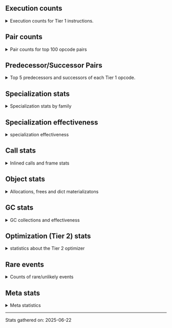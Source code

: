 ## Execution counts

<details>
<summary> Execution counts for Tier 1 instructions. </summary>


The "miss ratio" column shows the percentage of times the instruction
executed that it deoptimized. When this happens, the base unspecialized
instruction is not counted.

<table>
<thead>
<tr>
<th align="left">Name</th>
<th align="right">Base Count</th>
<th align="right">Head Count</th>
<th align="right">Change</th>
</tr>
</thead>
<tbody>
<tr>
<td align="left">JUMP_BACKWARD_NO_JIT</td>
<td align="right">135,137,662</td>
<td align="right">2,418,647</td>
<td align="right">-98.2%</td>
</tr>
<tr>
<td align="left">LOAD_ATTR_CLASS_WITH_METACLASS_CHECK</td>
<td align="right">16,016,895</td>
<td align="right">2,618,131</td>
<td align="right">-83.7%</td>
</tr>
<tr>
<td align="left">CONTAINS_OP_DICT</td>
<td align="right">23,422,149</td>
<td align="right">5,504,742</td>
<td align="right">-76.5%</td>
</tr>
<tr>
<td align="left">LIST_APPEND</td>
<td align="right">4,035,067</td>
<td align="right">1,585,936</td>
<td align="right">-60.7%</td>
</tr>
<tr>
<td align="left">FOR_ITER_LIST</td>
<td align="right">48,457,618</td>
<td align="right">22,363,123</td>
<td align="right">-53.9%</td>
</tr>
<tr>
<td align="left">STORE_FAST_LOAD_FAST</td>
<td align="right">3,329,618</td>
<td align="right">1,555,782</td>
<td align="right">-53.3%</td>
</tr>
<tr>
<td align="left">POP_JUMP_IF_NOT_NONE</td>
<td align="right">36,642,553</td>
<td align="right">17,485,544</td>
<td align="right">-52.3%</td>
</tr>
<tr>
<td align="left">FOR_ITER_TUPLE</td>
<td align="right">27,139,393</td>
<td align="right">14,991,793</td>
<td align="right">-44.8%</td>
</tr>
<tr>
<td align="left">FOR_ITER</td>
<td align="right">81,761,643</td>
<td align="right">45,563,286</td>
<td align="right">-44.3%</td>
</tr>
<tr>
<td align="left">MAP_ADD</td>
<td align="right">6,242,109</td>
<td align="right">3,728,259</td>
<td align="right">-40.3%</td>
</tr>
<tr>
<td align="left">CONTAINS_OP</td>
<td align="right">17,363,018</td>
<td align="right">10,793,147</td>
<td align="right">-37.8%</td>
</tr>
<tr>
<td align="left">UNPACK_SEQUENCE_TWO_TUPLE</td>
<td align="right">82,205,837</td>
<td align="right">55,131,900</td>
<td align="right">-32.9%</td>
</tr>
<tr>
<td align="left">STORE_FAST_STORE_FAST</td>
<td align="right">83,716,142</td>
<td align="right">56,642,795</td>
<td align="right">-32.3%</td>
</tr>
<tr>
<td align="left">POP_JUMP_IF_TRUE</td>
<td align="right">80,966,167</td>
<td align="right">57,851,131</td>
<td align="right">-28.5%</td>
</tr>
<tr>
<td align="left">DICT_MERGE</td>
<td align="right">18,314,226</td>
<td align="right">13,255,573</td>
<td align="right">-27.6%</td>
</tr>
<tr>
<td align="left">LOAD_GLOBAL_MODULE</td>
<td align="right">113,100,811</td>
<td align="right">85,999,734</td>
<td align="right">-24.0%</td>
</tr>
<tr>
<td align="left">BUILD_MAP</td>
<td align="right">26,730,508</td>
<td align="right">21,661,398</td>
<td align="right">-19.0%</td>
</tr>
<tr>
<td align="left">LOAD_FAST_AND_CLEAR</td>
<td align="right">13,163,712</td>
<td align="right">11,038,965</td>
<td align="right">-16.1%</td>
</tr>
<tr>
<td align="left">PUSH_NULL</td>
<td align="right">46,459,812</td>
<td align="right">39,249,884</td>
<td align="right">-15.5%</td>
</tr>
<tr>
<td align="left">LOAD_ATTR</td>
<td align="right">70,799,798</td>
<td align="right">59,904,887</td>
<td align="right">-15.4%</td>
</tr>
<tr>
<td align="left">LOAD_FAST</td>
<td align="right">72,399,146</td>
<td align="right">62,213,563</td>
<td align="right">-14.1%</td>
</tr>
<tr>
<td align="left">BUILD_TUPLE</td>
<td align="right">44,843,562</td>
<td align="right">38,710,603</td>
<td align="right">-13.7%</td>
</tr>
<tr>
<td align="left">MAKE_FUNCTION</td>
<td align="right">11,017,079</td>
<td align="right">9,579,190</td>
<td align="right">-13.1%</td>
</tr>
<tr>
<td align="left">RETURN_GENERATOR</td>
<td align="right">11,106,068</td>
<td align="right">9,668,188</td>
<td align="right">-12.9%</td>
</tr>
<tr>
<td align="left">STORE_FAST</td>
<td align="right">273,586,742</td>
<td align="right">239,282,346</td>
<td align="right">-12.5%</td>
</tr>
<tr>
<td align="left">CALL_TYPE_1</td>
<td align="right">12,709,017</td>
<td align="right">11,271,701</td>
<td align="right">-11.3%</td>
</tr>
<tr>
<td align="left">LOAD_FAST_BORROW_LOAD_FAST_BORROW</td>
<td align="right">192,411,973</td>
<td align="right">171,500,300</td>
<td align="right">-10.9%</td>
</tr>
<tr>
<td align="left">BUILD_LIST</td>
<td align="right">16,945,608</td>
<td align="right">15,117,354</td>
<td align="right">-10.8%</td>
</tr>
<tr>
<td align="left">SWAP</td>
<td align="right">35,440,268</td>
<td align="right">32,110,649</td>
<td align="right">-9.4%</td>
</tr>
<tr>
<td align="left">CALL_METHOD_DESCRIPTOR_NOARGS</td>
<td align="right">23,130,814</td>
<td align="right">21,006,042</td>
<td align="right">-9.2%</td>
</tr>
<tr>
<td align="left">CALL_NON_PY_GENERAL</td>
<td align="right">17,449,490</td>
<td align="right">15,881,831</td>
<td align="right">-9.0%</td>
</tr>
<tr>
<td align="left">LOAD_FAST_BORROW</td>
<td align="right">679,018,932</td>
<td align="right">623,860,410</td>
<td align="right">-8.1%</td>
</tr>
<tr>
<td align="left">CALL_ISINSTANCE</td>
<td align="right">52,114,996</td>
<td align="right">48,081,825</td>
<td align="right">-7.7%</td>
</tr>
<tr>
<td align="left">COMPARE_OP_INT</td>
<td align="right">40,098,333</td>
<td align="right">37,035,598</td>
<td align="right">-7.6%</td>
</tr>
<tr>
<td align="left">CALL_METHOD_DESCRIPTOR_O</td>
<td align="right">15,012,570</td>
<td align="right">13,938,902</td>
<td align="right">-7.2%</td>
</tr>
<tr>
<td align="left">POP_ITER</td>
<td align="right">44,482,716</td>
<td align="right">41,583,692</td>
<td align="right">-6.5%</td>
</tr>
<tr>
<td align="left">LOAD_ATTR_METHOD_NO_DICT</td>
<td align="right">71,952,455</td>
<td align="right">67,288,413</td>
<td align="right">-6.5%</td>
</tr>
<tr>
<td align="left">CALL_LIST_APPEND</td>
<td align="right">19,077,640</td>
<td align="right">17,997,940</td>
<td align="right">-5.7%</td>
</tr>
<tr>
<td align="left">NOP</td>
<td align="right">26,231,457</td>
<td align="right">24,794,371</td>
<td align="right">-5.5%</td>
</tr>
<tr>
<td align="left">POP_JUMP_IF_FALSE</td>
<td align="right">232,504,140</td>
<td align="right">220,163,229</td>
<td align="right">-5.3%</td>
</tr>
<tr>
<td align="left">GET_ITER</td>
<td align="right">47,049,522</td>
<td align="right">44,875,149</td>
<td align="right">-4.6%</td>
</tr>
<tr>
<td align="left">IS_OP</td>
<td align="right">45,100,859</td>
<td align="right">43,181,542</td>
<td align="right">-4.3%</td>
</tr>
<tr>
<td align="left">LOAD_ATTR_METHOD_WITH_VALUES</td>
<td align="right">35,573,260</td>
<td align="right">34,125,942</td>
<td align="right">-4.1%</td>
</tr>
<tr>
<td align="left">TO_BOOL_BOOL</td>
<td align="right">149,927,450</td>
<td align="right">144,011,978</td>
<td align="right">-3.9%</td>
</tr>
<tr>
<td align="left">LOAD_GLOBAL_BUILTIN</td>
<td align="right">178,615,861</td>
<td align="right">173,061,787</td>
<td align="right">-3.1%</td>
</tr>
<tr>
<td align="left">LOAD_ATTR_NONDESCRIPTOR_NO_DICT</td>
<td align="right">46,408,917</td>
<td align="right">44,975,798</td>
<td align="right">-3.1%</td>
</tr>
<tr>
<td align="left">BINARY_OP_SUBTRACT_INT</td>
<td align="right">1,811,275</td>
<td align="right">1,759,185</td>
<td align="right">-2.9%</td>
</tr>
<tr>
<td align="left">CALL_PY_EXACT_ARGS</td>
<td align="right">52,827,484</td>
<td align="right">51,325,483</td>
<td align="right">-2.8%</td>
</tr>
<tr>
<td align="left">EXTENDED_ARG</td>
<td align="right">18,601,613</td>
<td align="right">18,099,188</td>
<td align="right">-2.7%</td>
</tr>
<tr>
<td align="left">BINARY_OP</td>
<td align="right">45,694,439</td>
<td align="right">44,477,975</td>
<td align="right">-2.7%</td>
</tr>
<tr>
<td align="left">POP_TOP</td>
<td align="right">60,547,768</td>
<td align="right">59,248,946</td>
<td align="right">-2.1%</td>
</tr>
<tr>
<td align="left">LOAD_SUPER_ATTR</td>
<td align="right">60</td>
<td align="right">61</td>
<td align="right">1.7%</td>
</tr>
<tr>
<td align="left">COPY</td>
<td align="right">11,624,491</td>
<td align="right">11,490,045</td>
<td align="right">-1.2%</td>
</tr>
<tr>
<td align="left">UNARY_NEGATIVE</td>
<td align="right">461,734</td>
<td align="right">456,645</td>
<td align="right">-1.1%</td>
</tr>
<tr>
<td align="left">TO_BOOL_INT</td>
<td align="right">15,741,823</td>
<td align="right">15,568,557</td>
<td align="right">-1.1%</td>
</tr>
<tr>
<td align="left">BINARY_OP_SUBSCR_DICT</td>
<td align="right">2,616,848</td>
<td align="right">2,588,827</td>
<td align="right">-1.1%</td>
</tr>
<tr>
<td align="left">LOAD_CONST</td>
<td align="right">149,437,515</td>
<td align="right">147,918,898</td>
<td align="right">-1.0%</td>
</tr>
<tr>
<td align="left">JUMP_BACKWARD</td>
<td align="right">997</td>
<td align="right">1,007</td>
<td align="right">1.0%</td>
</tr>
<tr>
<td align="left">CALL_METHOD_DESCRIPTOR_FAST</td>
<td align="right">17,907,773</td>
<td align="right">17,742,637</td>
<td align="right">-0.9%</td>
</tr>
<tr>
<td align="left">YIELD_VALUE</td>
<td align="right">17,649,411</td>
<td align="right">17,493,694</td>
<td align="right">-0.9%</td>
</tr>
<tr>
<td align="left">FOR_ITER_GEN</td>
<td align="right">19,051,074</td>
<td align="right">18,895,321</td>
<td align="right">-0.8%</td>
</tr>
<tr>
<td align="left">BINARY_OP_ADD_INT</td>
<td align="right">9,992,582</td>
<td align="right">9,912,729</td>
<td align="right">-0.8%</td>
</tr>
<tr>
<td align="left">UNPACK_SEQUENCE</td>
<td align="right">9,020</td>
<td align="right">9,091</td>
<td align="right">0.8%</td>
</tr>
<tr>
<td align="left">RESUME</td>
<td align="right">2,956</td>
<td align="right">2,977</td>
<td align="right">0.7%</td>
</tr>
<tr>
<td align="left">POP_JUMP_IF_NONE</td>
<td align="right">9,418,306</td>
<td align="right">9,352,310</td>
<td align="right">-0.7%</td>
</tr>
<tr>
<td align="left">CALL_TUPLE_1</td>
<td align="right">4,612,942</td>
<td align="right">4,586,101</td>
<td align="right">-0.6%</td>
</tr>
<tr>
<td align="left">BINARY_OP_SUBSCR_LIST_INT</td>
<td align="right">23,384,389</td>
<td align="right">23,260,203</td>
<td align="right">-0.5%</td>
</tr>
<tr>
<td align="left">FOR_ITER_RANGE</td>
<td align="right">8,978,743</td>
<td align="right">8,933,794</td>
<td align="right">-0.5%</td>
</tr>
<tr>
<td align="left">LOAD_GLOBAL</td>
<td align="right">18,063</td>
<td align="right">18,151</td>
<td align="right">0.5%</td>
</tr>
<tr>
<td align="left">LOAD_DEREF</td>
<td align="right">53,201,087</td>
<td align="right">52,972,314</td>
<td align="right">-0.4%</td>
</tr>
<tr>
<td align="left">STORE_SUBSCR_LIST_INT</td>
<td align="right">15,986,282</td>
<td align="right">15,918,145</td>
<td align="right">-0.4%</td>
</tr>
<tr>
<td align="left">LOAD_ATTR_SLOT</td>
<td align="right">75,575,796</td>
<td align="right">75,277,081</td>
<td align="right">-0.4%</td>
</tr>
<tr>
<td align="left">LOAD_SMALL_INT</td>
<td align="right">49,300,677</td>
<td align="right">49,116,242</td>
<td align="right">-0.4%</td>
</tr>
<tr>
<td align="left">CALL_KW</td>
<td align="right">1,447</td>
<td align="right">1,452</td>
<td align="right">0.3%</td>
</tr>
<tr>
<td align="left">CALL_BUILTIN_CLASS</td>
<td align="right">6,831,757</td>
<td align="right">6,814,139</td>
<td align="right">-0.3%</td>
</tr>
<tr>
<td align="left">CALL</td>
<td align="right">23,786</td>
<td align="right">23,847</td>
<td align="right">0.3%</td>
</tr>
<tr>
<td align="left">UNARY_NOT</td>
<td align="right">4,181,686</td>
<td align="right">4,171,204</td>
<td align="right">-0.3%</td>
</tr>
<tr>
<td align="left">BUILD_SET</td>
<td align="right">41,178</td>
<td align="right">41,279</td>
<td align="right">0.2%</td>
</tr>
<tr>
<td align="left">COMPARE_OP</td>
<td align="right">30,430,443</td>
<td align="right">30,359,799</td>
<td align="right">-0.2%</td>
</tr>
<tr>
<td align="left">JUMP_FORWARD</td>
<td align="right">12,442,328</td>
<td align="right">12,424,036</td>
<td align="right">-0.1%</td>
</tr>
<tr>
<td align="left">RESUME_CHECK</td>
<td align="right">199,126,379</td>
<td align="right">198,911,004</td>
<td align="right">-0.1%</td>
</tr>
<tr>
<td align="left">LOAD_FAST_LOAD_FAST</td>
<td align="right">5,972,765</td>
<td align="right">5,967,036</td>
<td align="right">-0.1%</td>
</tr>
<tr>
<td align="left">LOAD_ATTR_PROPERTY</td>
<td align="right">21,697,324</td>
<td align="right">21,709,657</td>
<td align="right">0.1%</td>
</tr>
<tr>
<td align="left">BINARY_OP_SUBSCR_LIST_SLICE</td>
<td align="right">7,110</td>
<td align="right">7,114</td>
<td align="right">0.1%</td>
</tr>
<tr>
<td align="left">BINARY_OP_EXTEND</td>
<td align="right">745,055</td>
<td align="right">745,440</td>
<td align="right">0.1%</td>
</tr>
<tr>
<td align="left">STORE_ATTR</td>
<td align="right">175,323</td>
<td align="right">175,401</td>
<td align="right">0.0%</td>
</tr>
<tr>
<td align="left">CHECK_EXC_MATCH</td>
<td align="right">655,204</td>
<td align="right">655,486</td>
<td align="right">0.0%</td>
</tr>
<tr>
<td align="left">POP_EXCEPT</td>
<td align="right">655,204</td>
<td align="right">655,486</td>
<td align="right">0.0%</td>
</tr>
<tr>
<td align="left">PUSH_EXC_INFO</td>
<td align="right">655,204</td>
<td align="right">655,486</td>
<td align="right">0.0%</td>
</tr>
<tr>
<td align="left">CALL_BOUND_METHOD_GENERAL</td>
<td align="right">165,633</td>
<td align="right">165,703</td>
<td align="right">0.0%</td>
</tr>
<tr>
<td align="left">LOAD_ATTR_MODULE</td>
<td align="right">495,106</td>
<td align="right">495,278</td>
<td align="right">0.0%</td>
</tr>
<tr>
<td align="left">RAISE_VARARGS</td>
<td align="right">83,118</td>
<td align="right">83,146</td>
<td align="right">0.0%</td>
</tr>
<tr>
<td align="left">RETURN_VALUE</td>
<td align="right">181,812,470</td>
<td align="right">181,752,844</td>
<td align="right">-0.0%</td>
</tr>
<tr>
<td align="left">CALL_BUILTIN_O</td>
<td align="right">10,873,670</td>
<td align="right">10,871,153</td>
<td align="right">-0.0%</td>
</tr>
<tr>
<td align="left">UNPACK_SEQUENCE_TUPLE</td>
<td align="right">1,287,974</td>
<td align="right">1,288,263</td>
<td align="right">0.0%</td>
</tr>
<tr>
<td align="left">CALL_BUILTIN_FAST</td>
<td align="right">33,147,049</td>
<td align="right">33,139,753</td>
<td align="right">-0.0%</td>
</tr>
<tr>
<td align="left">TO_BOOL_NONE</td>
<td align="right">2,007,711</td>
<td align="right">2,008,098</td>
<td align="right">0.0%</td>
</tr>
<tr>
<td align="left">TO_BOOL_ALWAYS_TRUE</td>
<td align="right">172,006</td>
<td align="right">172,039</td>
<td align="right">0.0%</td>
</tr>
<tr>
<td align="left">CONTAINS_OP_SET</td>
<td align="right">79,546</td>
<td align="right">79,559</td>
<td align="right">0.0%</td>
</tr>
<tr>
<td align="left">STORE_DEREF</td>
<td align="right">6,787,242</td>
<td align="right">6,786,158</td>
<td align="right">-0.0%</td>
</tr>
<tr>
<td align="left">IMPORT_FROM</td>
<td align="right">6,589,934</td>
<td align="right">6,590,804</td>
<td align="right">0.0%</td>
</tr>
<tr>
<td align="left">LOAD_ATTR_CLASS</td>
<td align="right">1,389,766</td>
<td align="right">1,389,948</td>
<td align="right">0.0%</td>
</tr>
<tr>
<td align="left">STORE_ATTR_SLOT</td>
<td align="right">6,622,785</td>
<td align="right">6,623,633</td>
<td align="right">0.0%</td>
</tr>
<tr>
<td align="left">LIST_EXTEND</td>
<td align="right">1,029,096</td>
<td align="right">1,029,220</td>
<td align="right">0.0%</td>
</tr>
<tr>
<td align="left">CALL_INTRINSIC_1</td>
<td align="right">1,029,987</td>
<td align="right">1,030,111</td>
<td align="right">0.0%</td>
</tr>
<tr>
<td align="left">IMPORT_NAME</td>
<td align="right">5,753,334</td>
<td align="right">5,754,008</td>
<td align="right">0.0%</td>
</tr>
<tr>
<td align="left">GET_YIELD_FROM_ITER</td>
<td align="right">389,883</td>
<td align="right">389,926</td>
<td align="right">0.0%</td>
</tr>
<tr>
<td align="left">EXIT_INIT_CHECK</td>
<td align="right">654,478</td>
<td align="right">654,549</td>
<td align="right">0.0%</td>
</tr>
<tr>
<td align="left">CALL_ALLOC_AND_ENTER_INIT</td>
<td align="right">654,494</td>
<td align="right">654,565</td>
<td align="right">0.0%</td>
</tr>
<tr>
<td align="left">CALL_PY_GENERAL</td>
<td align="right">4,001,796</td>
<td align="right">4,002,228</td>
<td align="right">0.0%</td>
</tr>
<tr>
<td align="left">LOAD_ATTR_NONDESCRIPTOR_WITH_VALUES</td>
<td align="right">1,221,855</td>
<td align="right">1,221,974</td>
<td align="right">0.0%</td>
</tr>
<tr>
<td align="left">BINARY_OP_SUBSCR_GETITEM</td>
<td align="right">20,692</td>
<td align="right">20,690</td>
<td align="right">-0.0%</td>
</tr>
<tr>
<td align="left">CALL_BUILTIN_FAST_WITH_KEYWORDS</td>
<td align="right">4,469,296</td>
<td align="right">4,469,725</td>
<td align="right">0.0%</td>
</tr>
<tr>
<td align="left">MAKE_CELL</td>
<td align="right">4,497,627</td>
<td align="right">4,498,016</td>
<td align="right">0.0%</td>
</tr>
<tr>
<td align="left">STORE_ATTR_INSTANCE_VALUE</td>
<td align="right">2,281,494</td>
<td align="right">2,281,677</td>
<td align="right">0.0%</td>
</tr>
<tr>
<td align="left">STORE_SUBSCR</td>
<td align="right">2,585,200</td>
<td align="right">2,585,401</td>
<td align="right">0.0%</td>
</tr>
<tr>
<td align="left">LOAD_SUPER_ATTR_ATTR</td>
<td align="right">942,631</td>
<td align="right">942,691</td>
<td align="right">0.0%</td>
</tr>
<tr>
<td align="left">END_FOR</td>
<td align="right">2,995,351</td>
<td align="right">2,995,535</td>
<td align="right">0.0%</td>
</tr>
<tr>
<td align="left">CALL_KW_PY</td>
<td align="right">7,541,468</td>
<td align="right">7,541,929</td>
<td align="right">0.0%</td>
</tr>
<tr>
<td align="left">SEND_GEN</td>
<td align="right">746,300</td>
<td align="right">746,343</td>
<td align="right">0.0%</td>
</tr>
<tr>
<td align="left">COMPARE_OP_STR</td>
<td align="right">10,920,926</td>
<td align="right">10,921,474</td>
<td align="right">0.0%</td>
</tr>
<tr>
<td align="left">TO_BOOL_LIST</td>
<td align="right">2,008,895</td>
<td align="right">2,008,805</td>
<td align="right">-0.0%</td>
</tr>
<tr>
<td align="left">BINARY_OP_MULTIPLY_INT</td>
<td align="right">2,200,010</td>
<td align="right">2,200,089</td>
<td align="right">0.0%</td>
</tr>
<tr>
<td align="left">CALL_KW_NON_PY</td>
<td align="right">598,524</td>
<td align="right">598,541</td>
<td align="right">0.0%</td>
</tr>
<tr>
<td align="left">UNPACK_SEQUENCE_LIST</td>
<td align="right">141,400</td>
<td align="right">141,404</td>
<td align="right">0.0%</td>
</tr>
<tr>
<td align="left">BINARY_OP_SUBSCR_TUPLE_INT</td>
<td align="right">6,744,452</td>
<td align="right">6,744,633</td>
<td align="right">0.0%</td>
</tr>
<tr>
<td align="left">TO_BOOL</td>
<td align="right">9,777,855</td>
<td align="right">9,778,117</td>
<td align="right">0.0%</td>
</tr>
<tr>
<td align="left">INTERPRETER_EXIT</td>
<td align="right">78,735,743</td>
<td align="right">78,733,649</td>
<td align="right">-0.0%</td>
</tr>
<tr>
<td align="left">LOAD_ATTR_INSTANCE_VALUE</td>
<td align="right">6,026,759</td>
<td align="right">6,026,601</td>
<td align="right">-0.0%</td>
</tr>
<tr>
<td align="left">COPY_FREE_VARS</td>
<td align="right">24,749,413</td>
<td align="right">24,750,006</td>
<td align="right">0.0%</td>
</tr>
<tr>
<td align="left">CALL_FUNCTION_EX</td>
<td align="right">21,977,420</td>
<td align="right">21,977,935</td>
<td align="right">0.0%</td>
</tr>
<tr>
<td align="left">LOAD_SUPER_ATTR_METHOD</td>
<td align="right">1,323,299</td>
<td align="right">1,323,325</td>
<td align="right">0.0%</td>
</tr>
<tr>
<td align="left">LOAD_COMMON_CONSTANT</td>
<td align="right">7,929,977</td>
<td align="right">7,929,822</td>
<td align="right">-0.0%</td>
</tr>
<tr>
<td align="left">SET_FUNCTION_ATTRIBUTE</td>
<td align="right">8,093,684</td>
<td align="right">8,093,541</td>
<td align="right">-0.0%</td>
</tr>
<tr>
<td align="left">STORE_SUBSCR_DICT</td>
<td align="right">1,754,506</td>
<td align="right">1,754,533</td>
<td align="right">0.0%</td>
</tr>
<tr>
<td align="left">JUMP_BACKWARD_NO_INTERRUPT</td>
<td align="right">746,006</td>
<td align="right">746,016</td>
<td align="right">0.0%</td>
</tr>
<tr>
<td align="left">LOAD_FAST_CHECK</td>
<td align="right">1,244,528</td>
<td align="right">1,244,543</td>
<td align="right">0.0%</td>
</tr>
<tr>
<td align="left">CALL_LEN</td>
<td align="right">21,985,650</td>
<td align="right">21,985,901</td>
<td align="right">0.0%</td>
</tr>
<tr>
<td align="left">CALL_BOUND_METHOD_EXACT_ARGS</td>
<td align="right">18,630,577</td>
<td align="right">18,630,709</td>
<td align="right">0.0%</td>
</tr>
<tr>
<td align="left">COMPARE_OP_FLOAT</td>
<td align="right">427,550</td>
<td align="right">427,548</td>
<td align="right">-0.0%</td>
</tr>
<tr>
<td align="left">DELETE_FAST</td>
<td align="right">1,036,043</td>
<td align="right">1,036,043</td>
<td align="right">0.0%</td>
</tr>
<tr>
<td align="left">BINARY_OP_ADD_UNICODE</td>
<td align="right">388,827</td>
<td align="right">388,827</td>
<td align="right">0.0%</td>
</tr>
<tr>
<td align="left">END_SEND</td>
<td align="right">372,870</td>
<td align="right">372,870</td>
<td align="right">0.0%</td>
</tr>
<tr>
<td align="left">TO_BOOL_STR</td>
<td align="right">341,720</td>
<td align="right">341,720</td>
<td align="right">0.0%</td>
</tr>
<tr>
<td align="left">SEND</td>
<td align="right">270,096</td>
<td align="right">270,096</td>
<td align="right">0.0%</td>
</tr>
<tr>
<td align="left">FORMAT_SIMPLE</td>
<td align="right">178,534</td>
<td align="right">178,534</td>
<td align="right">0.0%</td>
</tr>
<tr>
<td align="left">CONVERT_VALUE</td>
<td align="right">178,532</td>
<td align="right">178,532</td>
<td align="right">0.0%</td>
</tr>
<tr>
<td align="left">CALL_STR_1</td>
<td align="right">133,724</td>
<td align="right">133,724</td>
<td align="right">0.0%</td>
</tr>
<tr>
<td align="left">BUILD_STRING</td>
<td align="right">89,009</td>
<td align="right">89,009</td>
<td align="right">0.0%</td>
</tr>
<tr>
<td align="left">SET_ADD</td>
<td align="right">14,629</td>
<td align="right">14,629</td>
<td align="right">0.0%</td>
</tr>
<tr>
<td align="left">BINARY_SLICE</td>
<td align="right">12,037</td>
<td align="right">12,037</td>
<td align="right">0.0%</td>
</tr>
<tr>
<td align="left">STORE_NAME</td>
<td align="right">9,212</td>
<td align="right">9,212</td>
<td align="right">0.0%</td>
</tr>
<tr>
<td align="left">LOAD_NAME</td>
<td align="right">8,941</td>
<td align="right">8,941</td>
<td align="right">0.0%</td>
</tr>
<tr>
<td align="left">BINARY_OP_SUBSCR_STR_INT</td>
<td align="right">5,550</td>
<td align="right">5,550</td>
<td align="right">0.0%</td>
</tr>
<tr>
<td align="left">LOAD_SPECIAL</td>
<td align="right">4,150</td>
<td align="right">4,150</td>
<td align="right">0.0%</td>
</tr>
<tr>
<td align="left">CALL_METHOD_DESCRIPTOR_FAST_WITH_KEYWORDS</td>
<td align="right">2,645</td>
<td align="right">2,645</td>
<td align="right">0.0%</td>
</tr>
<tr>
<td align="left">RERAISE</td>
<td align="right">1,679</td>
<td align="right">1,679</td>
<td align="right">0.0%</td>
</tr>
<tr>
<td align="left">DELETE_SUBSCR</td>
<td align="right">1,055</td>
<td align="right">1,055</td>
<td align="right">0.0%</td>
</tr>
<tr>
<td align="left">STORE_SLICE</td>
<td align="right">591</td>
<td align="right">591</td>
<td align="right">0.0%</td>
</tr>
<tr>
<td align="left">BINARY_OP_SUBTRACT_FLOAT</td>
<td align="right">447</td>
<td align="right">447</td>
<td align="right">0.0%</td>
</tr>
<tr>
<td align="left">CALL_KW_BOUND_METHOD</td>
<td align="right">394</td>
<td align="right">394</td>
<td align="right">0.0%</td>
</tr>
<tr>
<td align="left">BINARY_OP_ADD_FLOAT</td>
<td align="right">255</td>
<td align="right">255</td>
<td align="right">0.0%</td>
</tr>
<tr>
<td align="left">BUILD_SLICE</td>
<td align="right">200</td>
<td align="right">200</td>
<td align="right">0.0%</td>
</tr>
<tr>
<td align="left">LOAD_BUILD_CLASS</td>
<td align="right">133</td>
<td align="right">133</td>
<td align="right">0.0%</td>
</tr>
<tr>
<td align="left">LOAD_LOCALS</td>
<td align="right">127</td>
<td align="right">127</td>
<td align="right">0.0%</td>
</tr>
<tr>
<td align="left">BINARY_OP_INPLACE_ADD_UNICODE</td>
<td align="right">102</td>
<td align="right">102</td>
<td align="right">0.0%</td>
</tr>
<tr>
<td align="left">LOAD_ATTR_METHOD_LAZY_DICT</td>
<td align="right">92</td>
<td align="right">92</td>
<td align="right">0.0%</td>
</tr>
<tr>
<td align="left">DELETE_NAME</td>
<td align="right">6</td>
<td align="right">6</td>
<td align="right">0.0%</td>
</tr>
<tr>
<td align="left">BINARY_OP_MULTIPLY_FLOAT</td>
<td align="right">3</td>
<td align="right">3</td>
<td align="right">0.0%</td>
</tr>
<tr>
<td align="left">STORE_GLOBAL</td>
<td align="right">1</td>
<td align="right">1</td>
<td align="right">0.0%</td>
</tr>
<tr>
<td align="left">DICT_UPDATE</td>
<td align="right">1</td>
<td align="right">1</td>
<td align="right">0.0%</td>
</tr>
<tr>
<td align="left">JUMP_BACKWARD_JIT</td>
<td align="right"></td>
<td align="right">57,216,879</td>
<td align="right"></td>
</tr>
<tr>
<td align="left">ENTER_EXECUTOR</td>
<td align="right"></td>
<td align="right">28,391,600</td>
<td align="right"></td>
</tr>
<tr>
<td align="left">NOT_TAKEN</td>
<td align="right"></td>
<td align="right">207,168</td>
<td align="right"></td>
</tr>
</tbody>
</table>


</details>

## Pair counts

<details>
<summary> Pair counts for top 100 opcode pairs </summary>


Pairs of specialized operations that deoptimize and are then followed by
the corresponding unspecialized instruction are not counted as pairs.

Not included in comparative output.


</details>

## Predecessor/Successor Pairs

<details>
<summary> Top 5 predecessors and successors of each Tier 1 opcode. </summary>


This does not include the unspecialized instructions that occur after a
specialized instruction deoptimizes.

Not included in comparative output.


</details>

## Specialization stats

<details>
<summary> Specialization stats by family </summary>

### BINARY_OP

<details>
<summary> specialization stats for BINARY_OP family </summary>

<table>
<thead>
<tr>
<th align="left">Kind</th>
<th align="right">Base Count</th>
<th align="right">Base Ratio</th>
<th align="right">Head Count</th>
<th align="right">Head Ratio</th>
<th align="right">Change</th>
</tr>
</thead>
<tbody>
<tr>
<td align="left">
deferred
<details>
<summary>ⓘ</summary>

Lists the number of "deferred" (i.e. not specialized) instructions executed.
</details>
</td>
<td align="right">45,663,235</td>
<td align="right">39.0%</td>
<td align="right">44,446,971</td>
<td align="right">38.5%</td>
<td align="right">-2.7%</td>
</tr>
<tr>
<td align="left">
hit
<details>
<summary>ⓘ</summary>

Specialized instructions that complete.
</details>
</td>
<td align="right">70,899,884</td>
<td align="right">60.6%</td>
<td align="right">70,492,192</td>
<td align="right">61.1%</td>
<td align="right">-0.6%</td>
</tr>
<tr>
<td align="left">
miss
<details>
<summary>ⓘ</summary>

Specialized instructions that deopt.
</details>
</td>
<td align="right">437,385</td>
<td align="right">0.4%</td>
<td align="right">437,392</td>
<td align="right">0.4%</td>
<td align="right">0.0%</td>
</tr>
</tbody>
</table>

<table>
<thead>
<tr>
<th align="left">Success</th>
<th align="right">Base Count</th>
<th align="right">Base Ratio</th>
<th align="right">Head Count</th>
<th align="right">Head Ratio</th>
<th align="right">Change</th>
</tr>
</thead>
<tbody>
<tr>
<td align="left">Failure</td>
<td align="right">29,077</td>
<td align="right">73.7%</td>
<td align="right">28,835</td>
<td align="right">73.5%</td>
<td align="right">-0.8%</td>
</tr>
<tr>
<td align="left">Success</td>
<td align="right">10,351</td>
<td align="right">26.3%</td>
<td align="right">10,393</td>
<td align="right">26.5%</td>
<td align="right">0.4%</td>
</tr>
</tbody>
</table>

<table>
<thead>
<tr>
<th align="left">Failure kind</th>
<th align="right">Base Count</th>
<th align="right">Base Ratio</th>
<th align="right">Head Count</th>
<th align="right">Head Ratio</th>
<th align="right">Change</th>
</tr>
</thead>
<tbody>
<tr>
<td align="left">multiply different types</td>
<td align="right">2,353</td>
<td align="right">8.1%</td>
<td align="right">2,142</td>
<td align="right">7.4%</td>
<td align="right">-9.0%</td>
</tr>
<tr>
<td align="left">multiply other</td>
<td align="right">738</td>
<td align="right">2.5%</td>
<td align="right">716</td>
<td align="right">2.5%</td>
<td align="right">-3.0%</td>
</tr>
<tr>
<td align="left">floor divide</td>
<td align="right">363</td>
<td align="right">1.2%</td>
<td align="right">367</td>
<td align="right">1.3%</td>
<td align="right">1.1%</td>
</tr>
<tr>
<td align="left">lshift</td>
<td align="right">91</td>
<td align="right">0.3%</td>
<td align="right">92</td>
<td align="right">0.3%</td>
<td align="right">1.1%</td>
</tr>
<tr>
<td align="left">subtract different types</td>
<td align="right">571</td>
<td align="right">2.0%</td>
<td align="right">577</td>
<td align="right">2.0%</td>
<td align="right">1.1%</td>
</tr>
<tr>
<td align="left">subscr tuple slice</td>
<td align="right">622</td>
<td align="right">2.1%</td>
<td align="right">627</td>
<td align="right">2.2%</td>
<td align="right">0.8%</td>
</tr>
<tr>
<td align="left">subscr</td>
<td align="right">4,559</td>
<td align="right">15.7%</td>
<td align="right">4,524</td>
<td align="right">15.7%</td>
<td align="right">-0.8%</td>
</tr>
<tr>
<td align="left">power</td>
<td align="right">982</td>
<td align="right">3.4%</td>
<td align="right">989</td>
<td align="right">3.4%</td>
<td align="right">0.7%</td>
</tr>
<tr>
<td align="left">remainder</td>
<td align="right">706</td>
<td align="right">2.4%</td>
<td align="right">701</td>
<td align="right">2.4%</td>
<td align="right">-0.7%</td>
</tr>
<tr>
<td align="left">and other</td>
<td align="right">214</td>
<td align="right">0.7%</td>
<td align="right">215</td>
<td align="right">0.7%</td>
<td align="right">0.5%</td>
</tr>
<tr>
<td align="left">rshift</td>
<td align="right">1,212</td>
<td align="right">4.2%</td>
<td align="right">1,214</td>
<td align="right">4.2%</td>
<td align="right">0.2%</td>
</tr>
<tr>
<td align="left">add other</td>
<td align="right">2,891</td>
<td align="right">9.9%</td>
<td align="right">2,895</td>
<td align="right">10.0%</td>
<td align="right">0.1%</td>
</tr>
<tr>
<td align="left">add different types</td>
<td align="right">1,015</td>
<td align="right">3.5%</td>
<td align="right">1,014</td>
<td align="right">3.5%</td>
<td align="right">-0.1%</td>
</tr>
<tr>
<td align="left">subscr defaultdict</td>
<td align="right">1,753</td>
<td align="right">6.0%</td>
<td align="right">1,754</td>
<td align="right">6.1%</td>
<td align="right">0.1%</td>
</tr>
<tr>
<td align="left">and int</td>
<td align="right">3,897</td>
<td align="right">13.4%</td>
<td align="right">3,897</td>
<td align="right">13.5%</td>
<td align="right">0.0%</td>
</tr>
<tr>
<td align="left">subtract other</td>
<td align="right">3,221</td>
<td align="right">11.1%</td>
<td align="right">3,221</td>
<td align="right">11.2%</td>
<td align="right">0.0%</td>
</tr>
<tr>
<td align="left">or</td>
<td align="right">2,225</td>
<td align="right">7.7%</td>
<td align="right">2,225</td>
<td align="right">7.7%</td>
<td align="right">0.0%</td>
</tr>
<tr>
<td align="left">true divide different types</td>
<td align="right">1,086</td>
<td align="right">3.7%</td>
<td align="right">1,086</td>
<td align="right">3.8%</td>
<td align="right">0.0%</td>
</tr>
<tr>
<td align="left">out of range</td>
<td align="right">422</td>
<td align="right">1.5%</td>
<td align="right">422</td>
<td align="right">1.5%</td>
<td align="right">0.0%</td>
</tr>
<tr>
<td align="left">true divide other</td>
<td align="right">155</td>
<td align="right">0.5%</td>
<td align="right">155</td>
<td align="right">0.5%</td>
<td align="right">0.0%</td>
</tr>
<tr>
<td align="left">subscr array</td>
<td align="right">1</td>
<td align="right">0.0%</td>
<td align="right">1</td>
<td align="right">0.0%</td>
<td align="right">0.0%</td>
</tr>
<tr>
<td align="left">true divide float</td>
<td align="right"></td>
<td align="right"></td>
<td align="right">1</td>
<td align="right">0.0%</td>
<td align="right"></td>
</tr>
</tbody>
</table>


</details>

### BINARY_SLICE

<details>
<summary> specialization stats for BINARY_SLICE family </summary>

<table>
<thead>
<tr>
<th align="left">Kind</th>
<th align="right">Base Count</th>
<th align="right">Base Ratio</th>
<th align="right">Head Count</th>
<th align="right">Head Ratio</th>
<th align="right">Change</th>
</tr>
</thead>
<tbody>
<tr>
<td align="left">
deferred
<details>
<summary>ⓘ</summary>

Lists the number of "deferred" (i.e. not specialized) instructions executed.
</details>
</td>
<td align="right">12,037</td>
<td align="right">100.0%</td>
<td align="right">12,037</td>
<td align="right">100.0%</td>
<td align="right">0.0%</td>
</tr>
</tbody>
</table>


</details>

### CALL

<details>
<summary> specialization stats for CALL family </summary>

<table>
<thead>
<tr>
<th align="left">Kind</th>
<th align="right">Base Count</th>
<th align="right">Base Ratio</th>
<th align="right">Head Count</th>
<th align="right">Head Ratio</th>
<th align="right">Change</th>
</tr>
</thead>
<tbody>
<tr>
<td align="left">
hit
<details>
<summary>ⓘ</summary>

Specialized instructions that complete.
</details>
</td>
<td align="right">276,360,485</td>
<td align="right">88.3%</td>
<td align="right">265,052,830</td>
<td align="right">87.9%</td>
<td align="right">-4.1%</td>
</tr>
<tr>
<td align="left">
miss
<details>
<summary>ⓘ</summary>

Specialized instructions that deopt.
</details>
</td>
<td align="right">36,471,034</td>
<td align="right">11.7%</td>
<td align="right">36,309,715</td>
<td align="right">12.0%</td>
<td align="right">-0.4%</td>
</tr>
<tr>
<td align="left">
deferred
<details>
<summary>ⓘ</summary>

Lists the number of "deferred" (i.e. not specialized) instructions executed.
</details>
</td>
<td align="right">35,791,421</td>
<td align="right">11.4%</td>
<td align="right">35,633,213</td>
<td align="right">11.8%</td>
<td align="right">-0.4%</td>
</tr>
</tbody>
</table>

<table>
<thead>
<tr>
<th align="left">Success</th>
<th align="right">Base Count</th>
<th align="right">Base Ratio</th>
<th align="right">Head Count</th>
<th align="right">Head Ratio</th>
<th align="right">Change</th>
</tr>
</thead>
<tbody>
<tr>
<td align="left">Success</td>
<td align="right">703,399</td>
<td align="right">100.0%</td>
<td align="right">700,349</td>
<td align="right">100.0%</td>
<td align="right">-0.4%</td>
</tr>
<tr>
<td align="left">Failure</td>
<td align="right">0</td>
<td align="right">0.0%</td>
<td align="right">0</td>
<td align="right">0.0%</td>
<td align="right"></td>
</tr>
</tbody>
</table>


</details>

### CALL_KW

<details>
<summary> specialization stats for CALL_KW family </summary>

<table>
<thead>
<tr>
<th align="left">Kind</th>
<th align="right">Base Count</th>
<th align="right">Base Ratio</th>
<th align="right">Head Count</th>
<th align="right">Head Ratio</th>
<th align="right">Change</th>
</tr>
</thead>
<tbody>
<tr>
<td align="left">
deferred
<details>
<summary>ⓘ</summary>

Lists the number of "deferred" (i.e. not specialized) instructions executed.
</details>
</td>
<td align="right">3,183</td>
<td align="right">74.9%</td>
<td align="right">3,185</td>
<td align="right">74.8%</td>
<td align="right">0.1%</td>
</tr>
<tr>
<td align="left">
miss
<details>
<summary>ⓘ</summary>

Specialized instructions that deopt.
</details>
</td>
<td align="right">2,805</td>
<td align="right">66.0%</td>
<td align="right">2,805</td>
<td align="right">65.9%</td>
<td align="right">0.0%</td>
</tr>
</tbody>
</table>

<table>
<thead>
<tr>
<th align="left">Success</th>
<th align="right">Base Count</th>
<th align="right">Base Ratio</th>
<th align="right">Head Count</th>
<th align="right">Head Ratio</th>
<th align="right">Change</th>
</tr>
</thead>
<tbody>
<tr>
<td align="left">Success</td>
<td align="right">1,069</td>
<td align="right">100.0%</td>
<td align="right">1,072</td>
<td align="right">100.0%</td>
<td align="right">0.3%</td>
</tr>
<tr>
<td align="left">Failure</td>
<td align="right">0</td>
<td align="right">0.0%</td>
<td align="right">0</td>
<td align="right">0.0%</td>
<td align="right"></td>
</tr>
</tbody>
</table>


</details>

### COMPARE_OP

<details>
<summary> specialization stats for COMPARE_OP family </summary>

<table>
<thead>
<tr>
<th align="left">Kind</th>
<th align="right">Base Count</th>
<th align="right">Base Ratio</th>
<th align="right">Head Count</th>
<th align="right">Head Ratio</th>
<th align="right">Change</th>
</tr>
</thead>
<tbody>
<tr>
<td align="left">
hit
<details>
<summary>ⓘ</summary>

Specialized instructions that complete.
</details>
</td>
<td align="right">51,037,145</td>
<td align="right">62.3%</td>
<td align="right">47,972,847</td>
<td align="right">60.9%</td>
<td align="right">-6.0%</td>
</tr>
<tr>
<td align="left">
miss
<details>
<summary>ⓘ</summary>

Specialized instructions that deopt.
</details>
</td>
<td align="right">409,664</td>
<td align="right">0.5%</td>
<td align="right">411,773</td>
<td align="right">0.5%</td>
<td align="right">0.5%</td>
</tr>
<tr>
<td align="left">
deferred
<details>
<summary>ⓘ</summary>

Lists the number of "deferred" (i.e. not specialized) instructions executed.
</details>
</td>
<td align="right">30,391,861</td>
<td align="right">37.1%</td>
<td align="right">30,321,156</td>
<td align="right">38.5%</td>
<td align="right">-0.2%</td>
</tr>
</tbody>
</table>

<table>
<thead>
<tr>
<th align="left">Success</th>
<th align="right">Base Count</th>
<th align="right">Base Ratio</th>
<th align="right">Head Count</th>
<th align="right">Head Ratio</th>
<th align="right">Change</th>
</tr>
</thead>
<tbody>
<tr>
<td align="left">Success</td>
<td align="right">8,832</td>
<td align="right">19.1%</td>
<td align="right">8,868</td>
<td align="right">19.1%</td>
<td align="right">0.4%</td>
</tr>
<tr>
<td align="left">Failure</td>
<td align="right">37,423</td>
<td align="right">80.9%</td>
<td align="right">37,488</td>
<td align="right">80.9%</td>
<td align="right">0.2%</td>
</tr>
</tbody>
</table>

<table>
<thead>
<tr>
<th align="left">Failure kind</th>
<th align="right">Base Count</th>
<th align="right">Base Ratio</th>
<th align="right">Head Count</th>
<th align="right">Head Ratio</th>
<th align="right">Change</th>
</tr>
</thead>
<tbody>
<tr>
<td align="left">bool</td>
<td align="right">1,447</td>
<td align="right">3.9%</td>
<td align="right">1,428</td>
<td align="right">3.8%</td>
<td align="right">-1.3%</td>
</tr>
<tr>
<td align="left">baseobject</td>
<td align="right">114</td>
<td align="right">0.3%</td>
<td align="right">115</td>
<td align="right">0.3%</td>
<td align="right">0.9%</td>
</tr>
<tr>
<td align="left">set</td>
<td align="right">134</td>
<td align="right">0.4%</td>
<td align="right">135</td>
<td align="right">0.4%</td>
<td align="right">0.7%</td>
</tr>
<tr>
<td align="left">tuple</td>
<td align="right">3,143</td>
<td align="right">8.4%</td>
<td align="right">3,157</td>
<td align="right">8.4%</td>
<td align="right">0.4%</td>
</tr>
<tr>
<td align="left">big int</td>
<td align="right">14,113</td>
<td align="right">37.7%</td>
<td align="right">14,171</td>
<td align="right">37.8%</td>
<td align="right">0.4%</td>
</tr>
<tr>
<td align="left">other</td>
<td align="right">6,465</td>
<td align="right">17.3%</td>
<td align="right">6,472</td>
<td align="right">17.3%</td>
<td align="right">0.1%</td>
</tr>
<tr>
<td align="left">different types</td>
<td align="right">4,254</td>
<td align="right">11.4%</td>
<td align="right">4,257</td>
<td align="right">11.4%</td>
<td align="right">0.1%</td>
</tr>
<tr>
<td align="left">string</td>
<td align="right">7,480</td>
<td align="right">20.0%</td>
<td align="right">7,480</td>
<td align="right">20.0%</td>
<td align="right">0.0%</td>
</tr>
<tr>
<td align="left">float long</td>
<td align="right">138</td>
<td align="right">0.4%</td>
<td align="right">138</td>
<td align="right">0.4%</td>
<td align="right">0.0%</td>
</tr>
<tr>
<td align="left">list</td>
<td align="right">91</td>
<td align="right">0.2%</td>
<td align="right">91</td>
<td align="right">0.2%</td>
<td align="right">0.0%</td>
</tr>
<tr>
<td align="left">long float</td>
<td align="right">44</td>
<td align="right">0.1%</td>
<td align="right">44</td>
<td align="right">0.1%</td>
<td align="right">0.0%</td>
</tr>
</tbody>
</table>


</details>

### CONTAINS_OP

<details>
<summary> specialization stats for CONTAINS_OP family </summary>

<table>
<thead>
<tr>
<th align="left">Kind</th>
<th align="right">Base Count</th>
<th align="right">Base Ratio</th>
<th align="right">Head Count</th>
<th align="right">Head Ratio</th>
<th align="right">Change</th>
</tr>
</thead>
<tbody>
<tr>
<td align="left">
hit
<details>
<summary>ⓘ</summary>

Specialized instructions that complete.
</details>
</td>
<td align="right">23,500,675</td>
<td align="right">57.5%</td>
<td align="right">5,583,281</td>
<td align="right">34.1%</td>
<td align="right">-76.2%</td>
</tr>
<tr>
<td align="left">
deferred
<details>
<summary>ⓘ</summary>

Lists the number of "deferred" (i.e. not specialized) instructions executed.
</details>
</td>
<td align="right">17,355,920</td>
<td align="right">42.5%</td>
<td align="right">10,787,650</td>
<td align="right">65.9%</td>
<td align="right">-37.8%</td>
</tr>
<tr>
<td align="left">
miss
<details>
<summary>ⓘ</summary>

Specialized instructions that deopt.
</details>
</td>
<td align="right">1,020</td>
<td align="right">0.0%</td>
<td align="right">1,020</td>
<td align="right">0.0%</td>
<td align="right">0.0%</td>
</tr>
</tbody>
</table>

<table>
<thead>
<tr>
<th align="left">Success</th>
<th align="right">Base Count</th>
<th align="right">Base Ratio</th>
<th align="right">Head Count</th>
<th align="right">Head Ratio</th>
<th align="right">Change</th>
</tr>
</thead>
<tbody>
<tr>
<td align="left">Failure</td>
<td align="right">6,973</td>
<td align="right">98.2%</td>
<td align="right">5,372</td>
<td align="right">97.7%</td>
<td align="right">-23.0%</td>
</tr>
<tr>
<td align="left">Success</td>
<td align="right">125</td>
<td align="right">1.8%</td>
<td align="right">125</td>
<td align="right">2.3%</td>
<td align="right">0.0%</td>
</tr>
</tbody>
</table>

<table>
<thead>
<tr>
<th align="left">Failure kind</th>
<th align="right">Base Count</th>
<th align="right">Base Ratio</th>
<th align="right">Head Count</th>
<th align="right">Head Ratio</th>
<th align="right">Change</th>
</tr>
</thead>
<tbody>
<tr>
<td align="left">other</td>
<td align="right">5,021</td>
<td align="right">72.0%</td>
<td align="right">3,423</td>
<td align="right">63.7%</td>
<td align="right">-31.8%</td>
</tr>
<tr>
<td align="left">tuple</td>
<td align="right">1,471</td>
<td align="right">21.1%</td>
<td align="right">1,468</td>
<td align="right">27.3%</td>
<td align="right">-0.2%</td>
</tr>
<tr>
<td align="left">list</td>
<td align="right">299</td>
<td align="right">4.3%</td>
<td align="right">299</td>
<td align="right">5.6%</td>
<td align="right">0.0%</td>
</tr>
<tr>
<td align="left">str</td>
<td align="right">182</td>
<td align="right">2.6%</td>
<td align="right">182</td>
<td align="right">3.4%</td>
<td align="right">0.0%</td>
</tr>
</tbody>
</table>


</details>

### FOR_ITER

<details>
<summary> specialization stats for FOR_ITER family </summary>

<table>
<thead>
<tr>
<th align="left">Kind</th>
<th align="right">Base Count</th>
<th align="right">Base Ratio</th>
<th align="right">Head Count</th>
<th align="right">Head Ratio</th>
<th align="right">Change</th>
</tr>
</thead>
<tbody>
<tr>
<td align="left">
deferred
<details>
<summary>ⓘ</summary>

Lists the number of "deferred" (i.e. not specialized) instructions executed.
</details>
</td>
<td align="right">81,700,308</td>
<td align="right">44.1%</td>
<td align="right">45,511,537</td>
<td align="right">41.1%</td>
<td align="right">-44.3%</td>
</tr>
<tr>
<td align="left">
hit
<details>
<summary>ⓘ</summary>

Specialized instructions that complete.
</details>
</td>
<td align="right">102,389,445</td>
<td align="right">55.2%</td>
<td align="right">63,952,507</td>
<td align="right">57.7%</td>
<td align="right">-37.5%</td>
</tr>
<tr>
<td align="left">
miss
<details>
<summary>ⓘ</summary>

Specialized instructions that deopt.
</details>
</td>
<td align="right">1,237,383</td>
<td align="right">0.7%</td>
<td align="right">1,231,524</td>
<td align="right">1.1%</td>
<td align="right">-0.5%</td>
</tr>
</tbody>
</table>

<table>
<thead>
<tr>
<th align="left">Success</th>
<th align="right">Base Count</th>
<th align="right">Base Ratio</th>
<th align="right">Head Count</th>
<th align="right">Head Ratio</th>
<th align="right">Change</th>
</tr>
</thead>
<tbody>
<tr>
<td align="left">Failure</td>
<td align="right">60,542</td>
<td align="right">71.6%</td>
<td align="right">50,949</td>
<td align="right">68.0%</td>
<td align="right">-15.8%</td>
</tr>
<tr>
<td align="left">Success</td>
<td align="right">24,055</td>
<td align="right">28.4%</td>
<td align="right">23,950</td>
<td align="right">32.0%</td>
<td align="right">-0.4%</td>
</tr>
</tbody>
</table>

<table>
<thead>
<tr>
<th align="left">Failure kind</th>
<th align="right">Base Count</th>
<th align="right">Base Ratio</th>
<th align="right">Head Count</th>
<th align="right">Head Ratio</th>
<th align="right">Change</th>
</tr>
</thead>
<tbody>
<tr>
<td align="left">zip</td>
<td align="right">4,200</td>
<td align="right">6.9%</td>
<td align="right">2,675</td>
<td align="right">5.3%</td>
<td align="right">-36.3%</td>
</tr>
<tr>
<td align="left">dict items</td>
<td align="right">46,396</td>
<td align="right">76.6%</td>
<td align="right">38,370</td>
<td align="right">75.3%</td>
<td align="right">-17.3%</td>
</tr>
<tr>
<td align="left">set</td>
<td align="right">6,334</td>
<td align="right">10.5%</td>
<td align="right">6,287</td>
<td align="right">12.3%</td>
<td align="right">-0.7%</td>
</tr>
<tr>
<td align="left">enumerate</td>
<td align="right">1,360</td>
<td align="right">2.2%</td>
<td align="right">1,366</td>
<td align="right">2.7%</td>
<td align="right">0.4%</td>
</tr>
<tr>
<td align="left">other</td>
<td align="right">558</td>
<td align="right">0.9%</td>
<td align="right">557</td>
<td align="right">1.1%</td>
<td align="right">-0.2%</td>
</tr>
<tr>
<td align="left">itertools</td>
<td align="right">758</td>
<td align="right">1.3%</td>
<td align="right">758</td>
<td align="right">1.5%</td>
<td align="right">0.0%</td>
</tr>
<tr>
<td align="left">dict keys</td>
<td align="right">382</td>
<td align="right">0.6%</td>
<td align="right">382</td>
<td align="right">0.7%</td>
<td align="right">0.0%</td>
</tr>
<tr>
<td align="left">reversed list</td>
<td align="right">243</td>
<td align="right">0.4%</td>
<td align="right">243</td>
<td align="right">0.5%</td>
<td align="right">0.0%</td>
</tr>
<tr>
<td align="left">list</td>
<td align="right">194</td>
<td align="right">0.3%</td>
<td align="right">194</td>
<td align="right">0.4%</td>
<td align="right">0.0%</td>
</tr>
<tr>
<td align="left">tuple</td>
<td align="right">64</td>
<td align="right">0.1%</td>
<td align="right">64</td>
<td align="right">0.1%</td>
<td align="right">0.0%</td>
</tr>
<tr>
<td align="left">dict values</td>
<td align="right">29</td>
<td align="right">0.0%</td>
<td align="right">29</td>
<td align="right">0.1%</td>
<td align="right">0.0%</td>
</tr>
<tr>
<td align="left">ascii string</td>
<td align="right">24</td>
<td align="right">0.0%</td>
<td align="right">24</td>
<td align="right">0.0%</td>
<td align="right">0.0%</td>
</tr>
</tbody>
</table>


</details>

### GET_ITER

<details>
<summary> specialization stats for GET_ITER family </summary>

<table>
<thead>
<tr>
<th align="left">Failure kind</th>
<th align="right">Base Count</th>
<th align="right">Base Ratio</th>
<th align="right">Head Count</th>
<th align="right">Head Ratio</th>
<th align="right">Change</th>
</tr>
</thead>
<tbody>
<tr>
<td align="left">set</td>
<td align="right">7,187,407</td>
<td align="right">7,187,407 / 0 !!</td>
<td align="right">7,180,985</td>
<td align="right">7,180,985 / 0 !!</td>
<td align="right">-0.1%</td>
</tr>
<tr>
<td align="left">enumerate</td>
<td align="right">157,952</td>
<td align="right">157,952 / 0 !!</td>
<td align="right">157,993</td>
<td align="right">157,993 / 0 !!</td>
<td align="right">0.0%</td>
</tr>
<tr>
<td align="left">generator</td>
<td align="right">70,490</td>
<td align="right">70,490 / 0 !!</td>
<td align="right">70,498</td>
<td align="right">70,498 / 0 !!</td>
<td align="right">0.0%</td>
</tr>
<tr>
<td align="left">tuple</td>
<td align="right">8,716,117</td>
<td align="right">8,716,117 / 0 !!</td>
<td align="right">8,716,692</td>
<td align="right">8,716,692 / 0 !!</td>
<td align="right">0.0%</td>
</tr>
<tr>
<td align="left">other</td>
<td align="right">12,236,496</td>
<td align="right">12,236,496 / 0 !!</td>
<td align="right">12,236,658</td>
<td align="right">12,236,658 / 0 !!</td>
<td align="right">0.0%</td>
</tr>
<tr>
<td align="left">list</td>
<td align="right">9,440,700</td>
<td align="right">9,440,700 / 0 !!</td>
<td align="right">9,440,805</td>
<td align="right">9,440,805 / 0 !!</td>
<td align="right">0.0%</td>
</tr>
<tr>
<td align="left">self</td>
<td align="right">9,233,889</td>
<td align="right">9,233,889 / 0 !!</td>
<td align="right">9,233,990</td>
<td align="right">9,233,990 / 0 !!</td>
<td align="right">0.0%</td>
</tr>
<tr>
<td align="left">dict keys</td>
<td align="right">6,028</td>
<td align="right">6,028 / 0 !!</td>
<td align="right">6,028</td>
<td align="right">6,028 / 0 !!</td>
<td align="right">0.0%</td>
</tr>
<tr>
<td align="left">string</td>
<td align="right">443</td>
<td align="right">443 / 0 !!</td>
<td align="right">443</td>
<td align="right">443 / 0 !!</td>
<td align="right">0.0%</td>
</tr>
</tbody>
</table>


</details>

### LOAD_ATTR

<details>
<summary> specialization stats for LOAD_ATTR family </summary>

<table>
<thead>
<tr>
<th align="left">Kind</th>
<th align="right">Base Count</th>
<th align="right">Base Ratio</th>
<th align="right">Head Count</th>
<th align="right">Head Ratio</th>
<th align="right">Change</th>
</tr>
</thead>
<tbody>
<tr>
<td align="left">
deferred
<details>
<summary>ⓘ</summary>

Lists the number of "deferred" (i.e. not specialized) instructions executed.
</details>
</td>
<td align="right">70,736,873</td>
<td align="right">20.4%</td>
<td align="right">59,844,633</td>
<td align="right">19.0%</td>
<td align="right">-15.4%</td>
</tr>
<tr>
<td align="left">
hit
<details>
<summary>ⓘ</summary>

Specialized instructions that complete.
</details>
</td>
<td align="right">223,113,133</td>
<td align="right">64.3%</td>
<td align="right">202,450,808</td>
<td align="right">64.3%</td>
<td align="right">-9.3%</td>
</tr>
<tr>
<td align="left">
miss
<details>
<summary>ⓘ</summary>

Specialized instructions that deopt.
</details>
</td>
<td align="right">53,245,092</td>
<td align="right">15.3%</td>
<td align="right">52,678,107</td>
<td align="right">16.7%</td>
<td align="right">-1.1%</td>
</tr>
<tr>
<td align="left">
deopt
<details>
<summary>ⓘ</summary>

Specialized instructions that deopt.
</details>
</td>
<td align="right">1</td>
<td align="right">0.0%</td>
<td align="right">1</td>
<td align="right">0.0%</td>
<td align="right">0.0%</td>
</tr>
</tbody>
</table>

<table>
<thead>
<tr>
<th align="left">Success</th>
<th align="right">Base Count</th>
<th align="right">Base Ratio</th>
<th align="right">Head Count</th>
<th align="right">Head Ratio</th>
<th align="right">Change</th>
</tr>
</thead>
<tbody>
<tr>
<td align="left">Failure</td>
<td align="right">47,745</td>
<td align="right">4.5%</td>
<td align="right">45,088</td>
<td align="right">4.3%</td>
<td align="right">-5.6%</td>
</tr>
<tr>
<td align="left">Success</td>
<td align="right">1,015,414</td>
<td align="right">95.5%</td>
<td align="right">1,004,705</td>
<td align="right">95.7%</td>
<td align="right">-1.1%</td>
</tr>
</tbody>
</table>

<table>
<thead>
<tr>
<th align="left">Failure kind</th>
<th align="right">Base Count</th>
<th align="right">Base Ratio</th>
<th align="right">Head Count</th>
<th align="right">Head Ratio</th>
<th align="right">Change</th>
</tr>
</thead>
<tbody>
<tr>
<td align="left">builtin class method</td>
<td align="right">566</td>
<td align="right">1.2%</td>
<td align="right">206</td>
<td align="right">0.5%</td>
<td align="right">-63.6%</td>
</tr>
<tr>
<td align="left">non overriding descriptor</td>
<td align="right">4,361</td>
<td align="right">9.1%</td>
<td align="right">3,128</td>
<td align="right">6.9%</td>
<td align="right">-28.3%</td>
</tr>
<tr>
<td align="left">expected error</td>
<td align="right">2,684</td>
<td align="right">5.6%</td>
<td align="right">2,324</td>
<td align="right">5.2%</td>
<td align="right">-13.4%</td>
</tr>
<tr>
<td align="left">metaclass attribute</td>
<td align="right">7,093</td>
<td align="right">14.9%</td>
<td align="right">6,815</td>
<td align="right">15.1%</td>
<td align="right">-3.9%</td>
</tr>
<tr>
<td align="left">mutable class</td>
<td align="right">21,867</td>
<td align="right">45.8%</td>
<td align="right">21,414</td>
<td align="right">47.5%</td>
<td align="right">-2.1%</td>
</tr>
<tr>
<td align="left">method</td>
<td align="right">2,734</td>
<td align="right">5.7%</td>
<td align="right">2,743</td>
<td align="right">6.1%</td>
<td align="right">0.3%</td>
</tr>
<tr>
<td align="left">class method obj</td>
<td align="right">4,065</td>
<td align="right">8.5%</td>
<td align="right">4,076</td>
<td align="right">9.0%</td>
<td align="right">0.3%</td>
</tr>
<tr>
<td align="left">overridden</td>
<td align="right">3,099</td>
<td align="right">6.5%</td>
<td align="right">3,106</td>
<td align="right">6.9%</td>
<td align="right">0.2%</td>
</tr>
<tr>
<td align="left">non object slot</td>
<td align="right">148</td>
<td align="right">0.3%</td>
<td align="right">148</td>
<td align="right">0.3%</td>
<td align="right">0.0%</td>
</tr>
<tr>
<td align="left">property</td>
<td align="right">46</td>
<td align="right">0.1%</td>
<td align="right">46</td>
<td align="right">0.1%</td>
<td align="right">0.0%</td>
</tr>
<tr>
<td align="left">overriding descriptor</td>
<td align="right">7</td>
<td align="right">0.0%</td>
<td align="right">7</td>
<td align="right">0.0%</td>
<td align="right">0.0%</td>
</tr>
</tbody>
</table>


</details>

### LOAD_GLOBAL

<details>
<summary> specialization stats for LOAD_GLOBAL family </summary>

<table>
<thead>
<tr>
<th align="left">Kind</th>
<th align="right">Base Count</th>
<th align="right">Base Ratio</th>
<th align="right">Head Count</th>
<th align="right">Head Ratio</th>
<th align="right">Change</th>
</tr>
</thead>
<tbody>
<tr>
<td align="left">
hit
<details>
<summary>ⓘ</summary>

Specialized instructions that complete.
</details>
</td>
<td align="right">291,715,373</td>
<td align="right">100.0%</td>
<td align="right">259,060,222</td>
<td align="right">100.0%</td>
<td align="right">-11.2%</td>
</tr>
<tr>
<td align="left">
deferred
<details>
<summary>ⓘ</summary>

Lists the number of "deferred" (i.e. not specialized) instructions executed.
</details>
</td>
<td align="right">4,540</td>
<td align="right">0.0%</td>
<td align="right">4,598</td>
<td align="right">0.0%</td>
<td align="right">1.3%</td>
</tr>
<tr>
<td align="left">
miss
<details>
<summary>ⓘ</summary>

Specialized instructions that deopt.
</details>
</td>
<td align="right">1,299</td>
<td align="right">0.0%</td>
<td align="right">1,299</td>
<td align="right">0.0%</td>
<td align="right">0.0%</td>
</tr>
</tbody>
</table>

<table>
<thead>
<tr>
<th align="left">Success</th>
<th align="right">Base Count</th>
<th align="right">Base Ratio</th>
<th align="right">Head Count</th>
<th align="right">Head Ratio</th>
<th align="right">Change</th>
</tr>
</thead>
<tbody>
<tr>
<td align="left">Success</td>
<td align="right">13,573</td>
<td align="right">100.0%</td>
<td align="right">13,603</td>
<td align="right">100.0%</td>
<td align="right">0.2%</td>
</tr>
<tr>
<td align="left">Failure</td>
<td align="right">0</td>
<td align="right">0.0%</td>
<td align="right">0</td>
<td align="right">0.0%</td>
<td align="right"></td>
</tr>
</tbody>
</table>


</details>

### LOAD_SUPER_ATTR

<details>
<summary> specialization stats for LOAD_SUPER_ATTR family </summary>

<table>
<thead>
<tr>
<th align="left">Kind</th>
<th align="right">Base Count</th>
<th align="right">Base Ratio</th>
<th align="right">Head Count</th>
<th align="right">Head Ratio</th>
<th align="right">Change</th>
</tr>
</thead>
<tbody>
<tr>
<td align="left">
deferred
<details>
<summary>ⓘ</summary>

Lists the number of "deferred" (i.e. not specialized) instructions executed.
</details>
</td>
<td align="right">30</td>
<td align="right">0.0%</td>
<td align="right">31</td>
<td align="right">0.0%</td>
<td align="right">3.3%</td>
</tr>
<tr>
<td align="left">
hit
<details>
<summary>ⓘ</summary>

Specialized instructions that complete.
</details>
</td>
<td align="right">2,265,930</td>
<td align="right">100.0%</td>
<td align="right">2,266,016</td>
<td align="right">100.0%</td>
<td align="right">0.0%</td>
</tr>
</tbody>
</table>

<table>
<thead>
<tr>
<th align="left">Success</th>
<th align="right">Base Count</th>
<th align="right">Base Ratio</th>
<th align="right">Head Count</th>
<th align="right">Head Ratio</th>
<th align="right">Change</th>
</tr>
</thead>
<tbody>
<tr>
<td align="left">Success</td>
<td align="right">30</td>
<td align="right">100.0%</td>
<td align="right">30</td>
<td align="right">100.0%</td>
<td align="right">0.0%</td>
</tr>
<tr>
<td align="left">Failure</td>
<td align="right">0</td>
<td align="right">0.0%</td>
<td align="right">0</td>
<td align="right">0.0%</td>
<td align="right"></td>
</tr>
</tbody>
</table>


</details>

### SEND

<details>
<summary> specialization stats for SEND family </summary>

<table>
<thead>
<tr>
<th align="left">Kind</th>
<th align="right">Base Count</th>
<th align="right">Base Ratio</th>
<th align="right">Head Count</th>
<th align="right">Head Ratio</th>
<th align="right">Change</th>
</tr>
</thead>
<tbody>
<tr>
<td align="left">
hit
<details>
<summary>ⓘ</summary>

Specialized instructions that complete.
</details>
</td>
<td align="right">731,589</td>
<td align="right">72.0%</td>
<td align="right">731,632</td>
<td align="right">72.0%</td>
<td align="right">0.0%</td>
</tr>
<tr>
<td align="left">
deferred
<details>
<summary>ⓘ</summary>

Lists the number of "deferred" (i.e. not specialized) instructions executed.
</details>
</td>
<td align="right">268,986</td>
<td align="right">26.5%</td>
<td align="right">268,986</td>
<td align="right">26.5%</td>
<td align="right">0.0%</td>
</tr>
<tr>
<td align="left">
miss
<details>
<summary>ⓘ</summary>

Specialized instructions that deopt.
</details>
</td>
<td align="right">14,711</td>
<td align="right">1.4%</td>
<td align="right">14,711</td>
<td align="right">1.4%</td>
<td align="right">0.0%</td>
</tr>
</tbody>
</table>

<table>
<thead>
<tr>
<th align="left">Success</th>
<th align="right">Base Count</th>
<th align="right">Base Ratio</th>
<th align="right">Head Count</th>
<th align="right">Head Ratio</th>
<th align="right">Change</th>
</tr>
</thead>
<tbody>
<tr>
<td align="left">Success</td>
<td align="right">274</td>
<td align="right">19.8%</td>
<td align="right">274</td>
<td align="right">19.8%</td>
<td align="right">0.0%</td>
</tr>
<tr>
<td align="left">Failure</td>
<td align="right">1,108</td>
<td align="right">80.2%</td>
<td align="right">1,108</td>
<td align="right">80.2%</td>
<td align="right">0.0%</td>
</tr>
</tbody>
</table>

<table>
<thead>
<tr>
<th align="left">Failure kind</th>
<th align="right">Base Count</th>
<th align="right">Base Ratio</th>
<th align="right">Head Count</th>
<th align="right">Head Ratio</th>
<th align="right">Change</th>
</tr>
</thead>
<tbody>
<tr>
<td align="left">list</td>
<td align="right">1,108</td>
<td align="right">100.0%</td>
<td align="right">1,108</td>
<td align="right">100.0%</td>
<td align="right">0.0%</td>
</tr>
</tbody>
</table>


</details>

### STORE_ATTR

<details>
<summary> specialization stats for STORE_ATTR family </summary>

<table>
<thead>
<tr>
<th align="left">Kind</th>
<th align="right">Base Count</th>
<th align="right">Base Ratio</th>
<th align="right">Head Count</th>
<th align="right">Head Ratio</th>
<th align="right">Change</th>
</tr>
</thead>
<tbody>
<tr>
<td align="left">
miss
<details>
<summary>ⓘ</summary>

Specialized instructions that deopt.
</details>
</td>
<td align="right">1,574,643</td>
<td align="right">17.3%</td>
<td align="right">1,576,617</td>
<td align="right">17.4%</td>
<td align="right">0.1%</td>
</tr>
<tr>
<td align="left">
deferred
<details>
<summary>ⓘ</summary>

Lists the number of "deferred" (i.e. not specialized) instructions executed.
</details>
</td>
<td align="right">174,003</td>
<td align="right">1.9%</td>
<td align="right">174,074</td>
<td align="right">1.9%</td>
<td align="right">0.0%</td>
</tr>
<tr>
<td align="left">
hit
<details>
<summary>ⓘ</summary>

Specialized instructions that complete.
</details>
</td>
<td align="right">7,329,636</td>
<td align="right">80.7%</td>
<td align="right">7,328,693</td>
<td align="right">80.7%</td>
<td align="right">-0.0%</td>
</tr>
</tbody>
</table>

<table>
<thead>
<tr>
<th align="left">Success</th>
<th align="right">Base Count</th>
<th align="right">Base Ratio</th>
<th align="right">Head Count</th>
<th align="right">Head Ratio</th>
<th align="right">Change</th>
</tr>
</thead>
<tbody>
<tr>
<td align="left">Failure</td>
<td align="right">984</td>
<td align="right">3.2%</td>
<td align="right">991</td>
<td align="right">3.2%</td>
<td align="right">0.7%</td>
</tr>
<tr>
<td align="left">Success</td>
<td align="right">29,954</td>
<td align="right">96.8%</td>
<td align="right">29,992</td>
<td align="right">96.8%</td>
<td align="right">0.1%</td>
</tr>
</tbody>
</table>

<table>
<thead>
<tr>
<th align="left">Failure kind</th>
<th align="right">Base Count</th>
<th align="right">Base Ratio</th>
<th align="right">Head Count</th>
<th align="right">Head Ratio</th>
<th align="right">Change</th>
</tr>
</thead>
<tbody>
<tr>
<td align="left">not managed dict</td>
<td align="right">304</td>
<td align="right">30.9%</td>
<td align="right">308</td>
<td align="right">31.1%</td>
<td align="right">1.3%</td>
</tr>
<tr>
<td align="left">class attr simple</td>
<td align="right">518</td>
<td align="right">52.6%</td>
<td align="right">518</td>
<td align="right">52.3%</td>
<td align="right">0.0%</td>
</tr>
<tr>
<td align="left">other</td>
<td align="right">102</td>
<td align="right">10.4%</td>
<td align="right">102</td>
<td align="right">10.3%</td>
<td align="right">0.0%</td>
</tr>
<tr>
<td align="left">not in keys</td>
<td align="right">3</td>
<td align="right">0.3%</td>
<td align="right">3</td>
<td align="right">0.3%</td>
<td align="right">0.0%</td>
</tr>
</tbody>
</table>


</details>

### STORE_SLICE

<details>
<summary> specialization stats for STORE_SLICE family </summary>

<table>
<thead>
<tr>
<th align="left">Kind</th>
<th align="right">Base Count</th>
<th align="right">Base Ratio</th>
<th align="right">Head Count</th>
<th align="right">Head Ratio</th>
<th align="right">Change</th>
</tr>
</thead>
<tbody>
<tr>
<td align="left">
deferred
<details>
<summary>ⓘ</summary>

Lists the number of "deferred" (i.e. not specialized) instructions executed.
</details>
</td>
<td align="right">591</td>
<td align="right">100.0%</td>
<td align="right">591</td>
<td align="right">100.0%</td>
<td align="right">0.0%</td>
</tr>
</tbody>
</table>


</details>

### STORE_SUBSCR

<details>
<summary> specialization stats for STORE_SUBSCR family </summary>

<table>
<thead>
<tr>
<th align="left">Kind</th>
<th align="right">Base Count</th>
<th align="right">Base Ratio</th>
<th align="right">Head Count</th>
<th align="right">Head Ratio</th>
<th align="right">Change</th>
</tr>
</thead>
<tbody>
<tr>
<td align="left">
hit
<details>
<summary>ⓘ</summary>

Specialized instructions that complete.
</details>
</td>
<td align="right">17,740,788</td>
<td align="right">87.3%</td>
<td align="right">17,672,678</td>
<td align="right">87.2%</td>
<td align="right">-0.4%</td>
</tr>
<tr>
<td align="left">
deferred
<details>
<summary>ⓘ</summary>

Lists the number of "deferred" (i.e. not specialized) instructions executed.
</details>
</td>
<td align="right">2,583,081</td>
<td align="right">12.7%</td>
<td align="right">2,583,282</td>
<td align="right">12.8%</td>
<td align="right">0.0%</td>
</tr>
</tbody>
</table>

<table>
<thead>
<tr>
<th align="left">Success</th>
<th align="right">Base Count</th>
<th align="right">Base Ratio</th>
<th align="right">Head Count</th>
<th align="right">Head Ratio</th>
<th align="right">Change</th>
</tr>
</thead>
<tbody>
<tr>
<td align="left">Success</td>
<td align="right">576</td>
<td align="right">27.2%</td>
<td align="right">576</td>
<td align="right">27.2%</td>
<td align="right">0.0%</td>
</tr>
<tr>
<td align="left">Failure</td>
<td align="right">1,543</td>
<td align="right">72.8%</td>
<td align="right">1,543</td>
<td align="right">72.8%</td>
<td align="right">0.0%</td>
</tr>
</tbody>
</table>

<table>
<thead>
<tr>
<th align="left">Failure kind</th>
<th align="right">Base Count</th>
<th align="right">Base Ratio</th>
<th align="right">Head Count</th>
<th align="right">Head Ratio</th>
<th align="right">Change</th>
</tr>
</thead>
<tbody>
<tr>
<td align="left">dict subclass no override</td>
<td align="right">1,543</td>
<td align="right">100.0%</td>
<td align="right">1,543</td>
<td align="right">100.0%</td>
<td align="right">0.0%</td>
</tr>
</tbody>
</table>


</details>

### TO_BOOL

<details>
<summary> specialization stats for TO_BOOL family </summary>

<table>
<thead>
<tr>
<th align="left">Kind</th>
<th align="right">Base Count</th>
<th align="right">Base Ratio</th>
<th align="right">Head Count</th>
<th align="right">Head Ratio</th>
<th align="right">Change</th>
</tr>
</thead>
<tbody>
<tr>
<td align="left">
hit
<details>
<summary>ⓘ</summary>

Specialized instructions that complete.
</details>
</td>
<td align="right">169,465,236</td>
<td align="right">94.2%</td>
<td align="right">163,376,725</td>
<td align="right">94.0%</td>
<td align="right">-3.6%</td>
</tr>
<tr>
<td align="left">
miss
<details>
<summary>ⓘ</summary>

Specialized instructions that deopt.
</details>
</td>
<td align="right">623,490</td>
<td align="right">0.3%</td>
<td align="right">623,585</td>
<td align="right">0.4%</td>
<td align="right">0.0%</td>
</tr>
<tr>
<td align="left">
deferred
<details>
<summary>ⓘ</summary>

Lists the number of "deferred" (i.e. not specialized) instructions executed.
</details>
</td>
<td align="right">9,755,823</td>
<td align="right">5.4%</td>
<td align="right">9,756,064</td>
<td align="right">5.6%</td>
<td align="right">0.0%</td>
</tr>
</tbody>
</table>

<table>
<thead>
<tr>
<th align="left">Success</th>
<th align="right">Base Count</th>
<th align="right">Base Ratio</th>
<th align="right">Head Count</th>
<th align="right">Head Ratio</th>
<th align="right">Change</th>
</tr>
</thead>
<tbody>
<tr>
<td align="left">Failure</td>
<td align="right">14,271</td>
<td align="right">42.9%</td>
<td align="right">14,287</td>
<td align="right">43.0%</td>
<td align="right">0.1%</td>
</tr>
<tr>
<td align="left">Success</td>
<td align="right">18,964</td>
<td align="right">57.1%</td>
<td align="right">18,968</td>
<td align="right">57.0%</td>
<td align="right">0.0%</td>
</tr>
</tbody>
</table>

<table>
<thead>
<tr>
<th align="left">Failure kind</th>
<th align="right">Base Count</th>
<th align="right">Base Ratio</th>
<th align="right">Head Count</th>
<th align="right">Head Ratio</th>
<th align="right">Change</th>
</tr>
</thead>
<tbody>
<tr>
<td align="left">other</td>
<td align="right">2,637</td>
<td align="right">18.5%</td>
<td align="right">2,602</td>
<td align="right">18.2%</td>
<td align="right">-1.3%</td>
</tr>
<tr>
<td align="left">dict</td>
<td align="right">720</td>
<td align="right">5.0%</td>
<td align="right">727</td>
<td align="right">5.1%</td>
<td align="right">1.0%</td>
</tr>
<tr>
<td align="left">tuple</td>
<td align="right">7,966</td>
<td align="right">55.8%</td>
<td align="right">8,009</td>
<td align="right">56.1%</td>
<td align="right">0.5%</td>
</tr>
<tr>
<td align="left">set</td>
<td align="right">722</td>
<td align="right">5.1%</td>
<td align="right">724</td>
<td align="right">5.1%</td>
<td align="right">0.3%</td>
</tr>
<tr>
<td align="left">number</td>
<td align="right">1,257</td>
<td align="right">8.8%</td>
<td align="right">1,256</td>
<td align="right">8.8%</td>
<td align="right">-0.1%</td>
</tr>
<tr>
<td align="left">mapping</td>
<td align="right">883</td>
<td align="right">6.2%</td>
<td align="right">883</td>
<td align="right">6.2%</td>
<td align="right">0.0%</td>
</tr>
<tr>
<td align="left">sequence</td>
<td align="right">84</td>
<td align="right">0.6%</td>
<td align="right">84</td>
<td align="right">0.6%</td>
<td align="right">0.0%</td>
</tr>
<tr>
<td align="left">float</td>
<td align="right">2</td>
<td align="right">0.0%</td>
<td align="right">2</td>
<td align="right">0.0%</td>
<td align="right">0.0%</td>
</tr>
</tbody>
</table>


</details>

### UNPACK_SEQUENCE

<details>
<summary> specialization stats for UNPACK_SEQUENCE family </summary>

<table>
<thead>
<tr>
<th align="left">Kind</th>
<th align="right">Base Count</th>
<th align="right">Base Ratio</th>
<th align="right">Head Count</th>
<th align="right">Head Ratio</th>
<th align="right">Change</th>
</tr>
</thead>
<tbody>
<tr>
<td align="left">
hit
<details>
<summary>ⓘ</summary>

Specialized instructions that complete.
</details>
</td>
<td align="right">83,635,211</td>
<td align="right">100.0%</td>
<td align="right">56,561,567</td>
<td align="right">100.0%</td>
<td align="right">-32.4%</td>
</tr>
<tr>
<td align="left">
deferred
<details>
<summary>ⓘ</summary>

Lists the number of "deferred" (i.e. not specialized) instructions executed.
</details>
</td>
<td align="right">6,326</td>
<td align="right">0.0%</td>
<td align="right">6,391</td>
<td align="right">0.0%</td>
<td align="right">1.0%</td>
</tr>
</tbody>
</table>

<table>
<thead>
<tr>
<th align="left">Success</th>
<th align="right">Base Count</th>
<th align="right">Base Ratio</th>
<th align="right">Head Count</th>
<th align="right">Head Ratio</th>
<th align="right">Change</th>
</tr>
</thead>
<tbody>
<tr>
<td align="left">Failure</td>
<td align="right">303</td>
<td align="right">11.2%</td>
<td align="right">301</td>
<td align="right">11.1%</td>
<td align="right">-0.7%</td>
</tr>
<tr>
<td align="left">Success</td>
<td align="right">2,391</td>
<td align="right">88.8%</td>
<td align="right">2,399</td>
<td align="right">88.9%</td>
<td align="right">0.3%</td>
</tr>
</tbody>
</table>

<table>
<thead>
<tr>
<th align="left">Failure kind</th>
<th align="right">Base Count</th>
<th align="right">Base Ratio</th>
<th align="right">Head Count</th>
<th align="right">Head Ratio</th>
<th align="right">Change</th>
</tr>
</thead>
<tbody>
<tr>
<td align="left">sequence</td>
<td align="right">260</td>
<td align="right">85.8%</td>
<td align="right">258</td>
<td align="right">85.7%</td>
<td align="right">-0.8%</td>
</tr>
<tr>
<td align="left">iterator</td>
<td align="right">43</td>
<td align="right">14.2%</td>
<td align="right">43</td>
<td align="right">14.3%</td>
<td align="right">0.0%</td>
</tr>
</tbody>
</table>


</details>


</details>

## Specialization effectiveness

<details>
<summary> specialization effectiveness </summary>


All entries are execution counts. Should add up to the total number of
Tier 1 instructions executed.

<table>
<thead>
<tr>
<th align="left">Instructions</th>
<th align="right">Base Count</th>
<th align="right">Base Ratio</th>
<th align="right">Head Count</th>
<th align="right">Head Ratio</th>
<th align="right">Change</th>
</tr>
</thead>
<tbody>
<tr>
<td align="left">
Not specialized
<details>
<summary>ⓘ</summary>

Instructions that could be specialized but aren't, e.g. `LOAD_ATTR`, `BINARY_SLICE`.
</details>
</td>
<td align="right">305,972,341</td>
<td align="right">6.4%</td>
<td align="right">248,848,488</td>
<td align="right">5.8%</td>
<td align="right">-18.7%</td>
</tr>
<tr>
<td align="left">
Specialized hits
<details>
<summary>ⓘ</summary>

Specialized instructions, e.g. `LOAD_ATTR_MODULE` that complete.
</details>
</td>
<td align="right">1,642,184,857</td>
<td align="right">34.2%</td>
<td align="right">1,407,342,144</td>
<td align="right">32.9%</td>
<td align="right">-14.3%</td>
</tr>
<tr>
<td align="left">
Basic
<details>
<summary>ⓘ</summary>

Instructions that are not and cannot be specialized, e.g. `LOAD_FAST`.
</details>
</td>
<td align="right">2,756,533,001</td>
<td align="right">57.4%</td>
<td align="right">2,532,076,702</td>
<td align="right">59.1%</td>
<td align="right">-8.1%</td>
</tr>
<tr>
<td align="left">
Specialized misses
<details>
<summary>ⓘ</summary>

Specialized instructions, e.g. `LOAD_ATTR_MODULE` that deopt.
</details>
</td>
<td align="right">94,018,526</td>
<td align="right">2.0%</td>
<td align="right">93,288,550</td>
<td align="right">2.2%</td>
<td align="right">-0.8%</td>
</tr>
</tbody>
</table>

### Deferred by instruction

<details>
<summary> Breakdown of deferred (not specialized) instruction counts by family </summary>

<table>
<thead>
<tr>
<th align="left">Name</th>
<th align="right">Base Count</th>
<th align="right">Base Ratio</th>
<th align="right">Head Count</th>
<th align="right">Head Ratio</th>
<th align="right">Change</th>
</tr>
</thead>
<tbody>
<tr>
<td align="left">FOR_ITER</td>
<td align="right">81,700,308</td>
<td align="right">27.7%</td>
<td align="right">45,511,537</td>
<td align="right">19.0%</td>
<td align="right">-44.3%</td>
</tr>
<tr>
<td align="left">CONTAINS_OP</td>
<td align="right">17,355,920</td>
<td align="right">5.9%</td>
<td align="right">10,787,650</td>
<td align="right">4.5%</td>
<td align="right">-37.8%</td>
</tr>
<tr>
<td align="left">LOAD_ATTR</td>
<td align="right">70,736,873</td>
<td align="right">24.0%</td>
<td align="right">59,844,633</td>
<td align="right">25.0%</td>
<td align="right">-15.4%</td>
</tr>
<tr>
<td align="left">BINARY_OP</td>
<td align="right">45,663,235</td>
<td align="right">15.5%</td>
<td align="right">44,446,971</td>
<td align="right">18.6%</td>
<td align="right">-2.7%</td>
</tr>
<tr>
<td align="left">CALL</td>
<td align="right">35,791,421</td>
<td align="right">12.2%</td>
<td align="right">35,633,213</td>
<td align="right">14.9%</td>
<td align="right">-0.4%</td>
</tr>
<tr>
<td align="left">COMPARE_OP</td>
<td align="right">30,391,861</td>
<td align="right">10.3%</td>
<td align="right">30,321,156</td>
<td align="right">12.7%</td>
<td align="right">-0.2%</td>
</tr>
<tr>
<td align="left">STORE_ATTR</td>
<td align="right">174,003</td>
<td align="right">0.1%</td>
<td align="right">174,074</td>
<td align="right">0.1%</td>
<td align="right">0.0%</td>
</tr>
<tr>
<td align="left">STORE_SUBSCR</td>
<td align="right">2,583,081</td>
<td align="right">0.9%</td>
<td align="right">2,583,282</td>
<td align="right">1.1%</td>
<td align="right">0.0%</td>
</tr>
<tr>
<td align="left">TO_BOOL</td>
<td align="right">9,755,823</td>
<td align="right">3.3%</td>
<td align="right">9,756,064</td>
<td align="right">4.1%</td>
<td align="right">0.0%</td>
</tr>
<tr>
<td align="left">SEND</td>
<td align="right">268,986</td>
<td align="right">0.1%</td>
<td align="right">268,986</td>
<td align="right">0.1%</td>
<td align="right">0.0%</td>
</tr>
</tbody>
</table>


</details>

### Misses by instruction

<details>
<summary> Breakdown of misses (specialized deopts) instruction counts by family </summary>

<table>
<thead>
<tr>
<th align="left">Name</th>
<th align="right">Base Count</th>
<th align="right">Base Ratio</th>
<th align="right">Head Count</th>
<th align="right">Head Ratio</th>
<th align="right">Change</th>
</tr>
</thead>
<tbody>
<tr>
<td align="left">LOAD_ATTR_NONDESCRIPTOR_NO_DICT</td>
<td align="right">13,287,681</td>
<td align="right">14.1%</td>
<td align="right">12,816,179</td>
<td align="right">13.7%</td>
<td align="right">-3.5%</td>
</tr>
<tr>
<td align="left">CALL_METHOD_DESCRIPTOR_FAST</td>
<td align="right">11,298,462</td>
<td align="right">12.0%</td>
<td align="right">11,138,911</td>
<td align="right">11.9%</td>
<td align="right">-1.4%</td>
</tr>
<tr>
<td align="left">LOAD_ATTR_SLOT</td>
<td align="right">29,024,886</td>
<td align="right">30.9%</td>
<td align="right">28,922,426</td>
<td align="right">31.0%</td>
<td align="right">-0.4%</td>
</tr>
<tr>
<td align="left">LOAD_ATTR_PROPERTY</td>
<td align="right">3,203,432</td>
<td align="right">3.4%</td>
<td align="right">3,210,308</td>
<td align="right">3.4%</td>
<td align="right">0.2%</td>
</tr>
<tr>
<td align="left">STORE_ATTR_SLOT</td>
<td align="right">1,573,864</td>
<td align="right">1.7%</td>
<td align="right">1,575,838</td>
<td align="right">1.7%</td>
<td align="right">0.1%</td>
</tr>
<tr>
<td align="left">CALL_METHOD_DESCRIPTOR_O</td>
<td align="right">11,706,172</td>
<td align="right">12.5%</td>
<td align="right">11,703,777</td>
<td align="right">12.5%</td>
<td align="right">-0.0%</td>
</tr>
<tr>
<td align="left">LOAD_ATTR_METHOD_NO_DICT</td>
<td align="right">7,311,982</td>
<td align="right">7.8%</td>
<td align="right">7,312,513</td>
<td align="right">7.8%</td>
<td align="right">0.0%</td>
</tr>
<tr>
<td align="left">CALL_PY_EXACT_ARGS</td>
<td align="right">6,150,808</td>
<td align="right">6.5%</td>
<td align="right">6,151,180</td>
<td align="right">6.6%</td>
<td align="right">0.0%</td>
</tr>
<tr>
<td align="left">CALL_METHOD_DESCRIPTOR_NOARGS</td>
<td align="right">5,102,545</td>
<td align="right">5.4%</td>
<td align="right">5,102,629</td>
<td align="right">5.5%</td>
<td align="right">0.0%</td>
</tr>
<tr>
<td align="left">CALL_BUILTIN_O</td>
<td align="right">2,103,578</td>
<td align="right">2.2%</td>
<td align="right">2,103,583</td>
<td align="right">2.3%</td>
<td align="right">0.0%</td>
</tr>
</tbody>
</table>


</details>


</details>

## Call stats

<details>
<summary> Inlined calls and frame stats </summary>


This shows what fraction of calls to Python functions are inlined (i.e.
not having a call at the C level) and for those that are not, where the
call comes from.  The various categories overlap.

Also includes the count of frame objects created.

<table>
<thead>
<tr>
<th align="left"></th>
<th align="right">Base Count</th>
<th align="right">Base Ratio</th>
<th align="right">Head Count</th>
<th align="right">Head Ratio</th>
<th align="right">Change</th>
</tr>
</thead>
<tbody>
<tr>
<td align="left">Calls to Python functions inlined</td>
<td align="right">131,345,245</td>
<td align="right">62.5%</td>
<td align="right">131,131,994</td>
<td align="right">62.4%</td>
<td align="right">-0.2%</td>
</tr>
<tr>
<td align="left">Frames pushed</td>
<td align="right">187,629,989</td>
<td align="right">89.2%</td>
<td align="right">187,570,202</td>
<td align="right">89.3%</td>
<td align="right">-0.0%</td>
</tr>
<tr>
<td align="left">Frame objects created</td>
<td align="right">950,217</td>
<td align="right">0.5%</td>
<td align="right">950,437</td>
<td align="right">0.5%</td>
<td align="right">0.0%</td>
</tr>
<tr>
<td align="left">Calls via PyEval_EvalFrame (api)</td>
<td align="right">41,136,408</td>
<td align="right">19.6%</td>
<td align="right">41,133,275</td>
<td align="right">19.6%</td>
<td align="right">-0.0%</td>
</tr>
<tr>
<td align="left">Calls via PyEval_EvalFrame (generator)</td>
<td align="right">3,468,876</td>
<td align="right">1.6%</td>
<td align="right">3,469,103</td>
<td align="right">1.7%</td>
<td align="right">0.0%</td>
</tr>
<tr>
<td align="left">Calls via PyEval_EvalFrame (slot)</td>
<td align="right">18,490,565</td>
<td align="right">8.8%</td>
<td align="right">18,491,142</td>
<td align="right">8.8%</td>
<td align="right">0.0%</td>
</tr>
<tr>
<td align="left">Calls via PyEval_EvalFrame (function vectorcall)</td>
<td align="right">75,420,497</td>
<td align="right">35.9%</td>
<td align="right">75,418,180</td>
<td align="right">35.9%</td>
<td align="right">-0.0%</td>
</tr>
<tr>
<td align="left">Calls via PyEval_EvalFrame (vector)</td>
<td align="right">75,421,282</td>
<td align="right">35.9%</td>
<td align="right">75,418,965</td>
<td align="right">35.9%</td>
<td align="right">-0.0%</td>
</tr>
<tr>
<td align="left">Calls to PyEval_EvalDefault</td>
<td align="right">78,890,158</td>
<td align="right">37.5%</td>
<td align="right">78,888,068</td>
<td align="right">37.6%</td>
<td align="right">-0.0%</td>
</tr>
<tr>
<td align="left">Calls via PyEval_EvalFrame (total)</td>
<td align="right">78,890,158</td>
<td align="right">37.5%</td>
<td align="right">78,888,068</td>
<td align="right">37.6%</td>
<td align="right">-0.0%</td>
</tr>
<tr>
<td align="left">Calls via PyEval_EvalFrame (function ex)</td>
<td align="right">9,332,080</td>
<td align="right">4.4%</td>
<td align="right">9,332,216</td>
<td align="right">4.4%</td>
<td align="right">0.0%</td>
</tr>
<tr>
<td align="left">Calls via PyEval_EvalFrame (legacy)</td>
<td align="right">652</td>
<td align="right">0.0%</td>
<td align="right">652</td>
<td align="right">0.0%</td>
<td align="right">0.0%</td>
</tr>
<tr>
<td align="left">Calls via PyEval_EvalFrame (build class)</td>
<td align="right">133</td>
<td align="right">0.0%</td>
<td align="right">133</td>
<td align="right">0.0%</td>
<td align="right">0.0%</td>
</tr>
<tr>
<td align="left">Calls via PyEval_EvalFrame (method)</td>
<td align="right">416</td>
<td align="right">0.0%</td>
<td align="right">416</td>
<td align="right">0.0%</td>
<td align="right">0.0%</td>
</tr>
</tbody>
</table>


</details>

## Object stats

<details>
<summary> Allocations, frees and dict materializatons </summary>


Below, "allocations" means "allocations that are not from a freelist".
Total allocations = "Allocations from freelist" + "Allocations".

"Inline values" is the number of values arrays inlined into objects.

The cache hit/miss numbers are for the MRO cache, split into dunder and
other names.

<table>
<thead>
<tr>
<th align="left"></th>
<th align="right">Base Count</th>
<th align="right">Base Ratio</th>
<th align="right">Head Count</th>
<th align="right">Head Ratio</th>
<th align="right">Change</th>
</tr>
</thead>
<tbody>
<tr>
<td align="left">Method cache dunder misses</td>
<td align="right">965,344</td>
<td align="right"></td>
<td align="right">1,371,186</td>
<td align="right"></td>
<td align="right">42.0%</td>
</tr>
<tr>
<td align="left">Method cache collisions</td>
<td align="right">3,552,293</td>
<td align="right"></td>
<td align="right">4,257,951</td>
<td align="right"></td>
<td align="right">19.9%</td>
</tr>
<tr>
<td align="left">Method cache misses</td>
<td align="right">2,588,552</td>
<td align="right"></td>
<td align="right">2,888,278</td>
<td align="right"></td>
<td align="right">11.6%</td>
</tr>
<tr>
<td align="left">Interpreter mortal increfs</td>
<td align="right">1,283,183,569</td>
<td align="right">37.4%</td>
<td align="right">1,270,270,149</td>
<td align="right">37.2%</td>
<td align="right">-1.0%</td>
</tr>
<tr>
<td align="left">Interpreter mortal decrefs</td>
<td align="right">1,600,772,481</td>
<td align="right">40.9%</td>
<td align="right">1,587,604,349</td>
<td align="right">40.7%</td>
<td align="right">-0.8%</td>
</tr>
<tr>
<td align="left">Method cache hits</td>
<td align="right">150,214,754</td>
<td align="right"></td>
<td align="right">149,349,475</td>
<td align="right"></td>
<td align="right">-0.6%</td>
</tr>
<tr>
<td align="left">Allocations over 4 kbytes</td>
<td align="right">8,931</td>
<td align="right">0.0%</td>
<td align="right">8,976</td>
<td align="right">0.0%</td>
<td align="right">0.5%</td>
</tr>
<tr>
<td align="left">Method cache dunder hits</td>
<td align="right">249,220,488</td>
<td align="right"></td>
<td align="right">248,755,829</td>
<td align="right"></td>
<td align="right">-0.2%</td>
</tr>
<tr>
<td align="left">Interpreter immortal decrefs</td>
<td align="right">51,386,729</td>
<td align="right">1.3%</td>
<td align="right">51,318,855</td>
<td align="right">1.3%</td>
<td align="right">-0.1%</td>
</tr>
<tr>
<td align="left">Allocations to 4 kbytes</td>
<td align="right">758,097</td>
<td align="right">0.2%</td>
<td align="right">758,806</td>
<td align="right">0.2%</td>
<td align="right">0.1%</td>
</tr>
<tr>
<td align="left">Immortal increfs</td>
<td align="right">970,153,982</td>
<td align="right">28.3%</td>
<td align="right">969,385,887</td>
<td align="right">28.4%</td>
<td align="right">-0.1%</td>
</tr>
<tr>
<td align="left">Mortal decrefs</td>
<td align="right">1,203,793,336</td>
<td align="right">30.8%</td>
<td align="right">1,204,345,548</td>
<td align="right">30.9%</td>
<td align="right">0.0%</td>
</tr>
<tr>
<td align="left">Mortal increfs</td>
<td align="right">1,099,899,143</td>
<td align="right">32.0%</td>
<td align="right">1,100,210,476</td>
<td align="right">32.2%</td>
<td align="right">0.0%</td>
</tr>
<tr>
<td align="left">Immortal decrefs</td>
<td align="right">1,055,525,807</td>
<td align="right">27.0%</td>
<td align="right">1,055,288,343</td>
<td align="right">27.1%</td>
<td align="right">-0.0%</td>
</tr>
<tr>
<td align="left">Inline values</td>
<td align="right">866,327</td>
<td align="right"></td>
<td align="right">866,451</td>
<td align="right"></td>
<td align="right">0.0%</td>
</tr>
<tr>
<td align="left">Interpreter immortal increfs</td>
<td align="right">79,107,865</td>
<td align="right">2.3%</td>
<td align="right">79,103,732</td>
<td align="right">2.3%</td>
<td align="right">-0.0%</td>
</tr>
<tr>
<td align="left">Allocations from freelist</td>
<td align="right">352,511,347</td>
<td align="right">73.2%</td>
<td align="right">352,501,435</td>
<td align="right">73.2%</td>
<td align="right">-0.0%</td>
</tr>
<tr>
<td align="left">Frees to freelist</td>
<td align="right">352,546,551</td>
<td align="right"></td>
<td align="right">352,536,647</td>
<td align="right"></td>
<td align="right">-0.0%</td>
</tr>
<tr>
<td align="left">Allocations to 512 bytes</td>
<td align="right">128,328,362</td>
<td align="right">26.6%</td>
<td align="right">128,325,425</td>
<td align="right">26.6%</td>
<td align="right">-0.0%</td>
</tr>
<tr>
<td align="left">Frees</td>
<td align="right">141,752,945</td>
<td align="right"></td>
<td align="right">141,749,751</td>
<td align="right"></td>
<td align="right">-0.0%</td>
</tr>
<tr>
<td align="left">Allocations</td>
<td align="right">129,095,390</td>
<td align="right">26.8%</td>
<td align="right">129,093,207</td>
<td align="right">26.8%</td>
<td align="right">-0.0%</td>
</tr>
<tr>
<td align="left">Materialize dict (on request)</td>
<td align="right">0</td>
<td align="right">0.0%</td>
<td align="right">0</td>
<td align="right">0.0%</td>
<td align="right"></td>
</tr>
<tr>
<td align="left">Materialize dict (new key)</td>
<td align="right">0</td>
<td align="right">0.0%</td>
<td align="right">0</td>
<td align="right">0.0%</td>
<td align="right"></td>
</tr>
<tr>
<td align="left">Materialize dict (too big)</td>
<td align="right">0</td>
<td align="right">0.0%</td>
<td align="right">0</td>
<td align="right">0.0%</td>
<td align="right"></td>
</tr>
<tr>
<td align="left">Materialize dict (str subclass)</td>
<td align="right">0</td>
<td align="right">0.0%</td>
<td align="right">0</td>
<td align="right">0.0%</td>
<td align="right"></td>
</tr>
</tbody>
</table>


</details>

## GC stats

<details>
<summary> GC collections and effectiveness </summary>


Collected/visits gives some measure of efficiency.

<table>
<thead>
<tr>
<th align="right">Generation</th>
<th align="right">Base Collections</th>
<th align="right">Base Objects collected</th>
<th align="right">Base Object visits</th>
<th align="right">Base Reachable from roots</th>
<th align="right">Base Not reachable from roots</th>
<th align="right">Head Collections</th>
<th align="right">Head Objects collected</th>
<th align="right">Head Object visits</th>
<th align="right">Head Reachable from roots</th>
<th align="right">Head Not reachable from roots</th>
</tr>
</thead>
<tbody>
<tr>
<td align="right">0</td>
<td align="right">0</td>
<td align="right">0</td>
<td align="right">0</td>
<td align="right">0</td>
<td align="right">0</td>
<td align="right">0</td>
<td align="right">0</td>
<td align="right">0</td>
<td align="right">0</td>
<td align="right">0</td>
</tr>
<tr>
<td align="right">1</td>
<td align="right">0</td>
<td align="right">0</td>
<td align="right">0</td>
<td align="right">0</td>
<td align="right">0</td>
<td align="right">0</td>
<td align="right">0</td>
<td align="right">0</td>
<td align="right">0</td>
<td align="right">0</td>
</tr>
<tr>
<td align="right">2</td>
<td align="right">0</td>
<td align="right">0</td>
<td align="right">0</td>
<td align="right">0</td>
<td align="right">0</td>
<td align="right">0</td>
<td align="right">0</td>
<td align="right">0</td>
<td align="right">0</td>
<td align="right">0</td>
</tr>
</tbody>
</table>


</details>

## Optimization (Tier 2) stats

<details>
<summary> statistics about the Tier 2 optimizer </summary>


</details>

## Rare events

<details>
<summary> Counts of rare/unlikely events </summary>

<table>
<thead>
<tr>
<th align="left">Event</th>
<th align="right">Base Count</th>
<th align="right">Head Count</th>
<th align="right">Change</th>
</tr>
</thead>
<tbody>
<tr>
<td align="left">
set class
<details>
<summary>ⓘ</summary>

Setting an object's class, `obj.__class__ = ...`
</details>
</td>
<td align="right">0</td>
<td align="right">0</td>
<td align="right"></td>
</tr>
<tr>
<td align="left">
set bases
<details>
<summary>ⓘ</summary>

Setting the bases of a class, `cls.__bases__ = ...`
</details>
</td>
<td align="right">0</td>
<td align="right">0</td>
<td align="right"></td>
</tr>
<tr>
<td align="left">
set eval frame func
<details>
<summary>ⓘ</summary>

Setting the PEP 523 frame eval function `_PyInterpreterState_SetFrameEvalFunc()`
</details>
</td>
<td align="right">0</td>
<td align="right">0</td>
<td align="right"></td>
</tr>
<tr>
<td align="left">
builtin dict
<details>
<summary>ⓘ</summary>

Modifying the builtins, `__builtins__.__dict__[var] = ...`
</details>
</td>
<td align="right">0</td>
<td align="right">0</td>
<td align="right"></td>
</tr>
<tr>
<td align="left">
func modification
<details>
<summary>ⓘ</summary>

Modifying a function, e.g. `func.__defaults__ = ...`, etc.
</details>
</td>
<td align="right">0</td>
<td align="right">0</td>
<td align="right"></td>
</tr>
<tr>
<td align="left">
watched dict modification
<details>
<summary>ⓘ</summary>

A watched dict has been modified
</details>
</td>
<td align="right">0</td>
<td align="right">0</td>
<td align="right"></td>
</tr>
<tr>
<td align="left">
watched globals modification
<details>
<summary>ⓘ</summary>

A watched `globals()` dict has been modified
</details>
</td>
<td align="right">0</td>
<td align="right">0</td>
<td align="right"></td>
</tr>
</tbody>
</table>


</details>

## Meta stats

<details>
<summary> Meta statistics </summary>

<table>
<thead>
<tr>
<th align="left"></th>
<th align="right">Base Count</th>
<th align="right">Head Count</th>
<th align="right">Change</th>
</tr>
</thead>
<tbody>
<tr>
<td align="left">Number of data files</td>
<td align="right">84</td>
<td align="right">84</td>
<td align="right">0.0%</td>
</tr>
</tbody>
</table>


</details>

---
Stats gathered on: 2025-06-22
